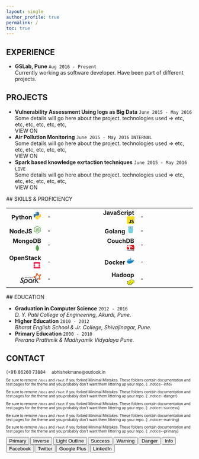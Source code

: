 ```yaml
---
layout: single
author_profile: true
permalink: /
toc: true
---
```


<!-- 
  <==========================> START  : Experience
-->
## EXPERIENCE <i class="fa fa-line-chart" aria-hidden="true"></i> 

<div class="cv_content">
  <ul>
    <li>
      <strong>GSLab, <i class="fa fa-map-marker" aria-hidden="true"></i> Pune</strong> <code class="highlighter-rouge">Aug 2016 - Present</code><br/>
      <span>
        Currently working as software developer. Have been part of different projects.
      </span>
    </li>
  </ul>
</div>

<!-- 
  <==========================> END    : Experience
-->
<!-- ----------------------------------------------------------------------------------------------------------- -->
<!-- 
  <==========================> START  : Projects
-->
## PROJECTS <i class="fa fa-lightbulb-o" aria-hidden="true"></i>
<div class="cv_content">
  <ul>
    <li>
      <strong>Vulnerability Assessment Using logs as Big Data</strong> <code class="highlighter-rouge">June 2015 - May 2016</code><br/>
      <span>
        Some details will go here about the project.
        technologies used => etc, etc, etc, etc, etc, etc, 
        <br/>
        <a class='btn btn--primary'>VIEW ON <i class="fa fa-github" aria-hidden="true"></i></a>
      </span>
    </li>
    <li>
      <strong>Air Pollution Monitoring</strong>
      <code class="highlighter-rouge">June 2015 - May 2016</code>
      <code class="highlighter-rouge rnd-label">INTERNAL</code>
      <br/>
      <span>
        Some details will go here about the project.
        technologies used => etc, etc, etc, etc, etc, etc, 
        <br/>
        <a class='btn btn--primary'>VIEW ON <i class="fa fa-github" aria-hidden="true"></i></a>
      </span>
    </li>
    <li>
      <strong>Spark based knowledge exrtaction techniques</strong>
      <code class="highlighter-rouge">June 2015 - May 2016</code>
      <code class="highlighter-rouge live-label">LIVE</code>
      <br/>
      <span>
        Some details will go here about the project.
        technologies used => etc, etc, etc, etc, etc, etc,
        <br/>
        <a class='btn btn--primary'>VIEW ON <i class="fa fa-github" aria-hidden="true"></i></a>
      </span>
    </li>
  </ul>
</div>
<!-- 
  <==========================> END    : Projects
-->
<!-- ----------------------------------------------------------------------------------------------------------- -->
<!-- 
  <==========================> START  : Programming Skills
-->
## SKILLS & PROFICIENCY <i class='fa fa-bar-chart' aria-hidden='true'></i>
<div class="cv_content">
  <table class="skills_table">
    <colgroup>
       <col span="1" style="width: 20%;">
       <col span="1" style="width: 30%;">
       <col span="1" style="width: 20%;">
       <col span="1" style="width: 30%;">
    </colgroup>
    <tbody>
      <tr>
        <td style="text-align: right;">
          <strong>Python</strong>
          <svg width="20px" height="20px" viewBox="0 0 256 255" version="1.1" xmlns="http://www.w3.org/2000/svg" xmlns:xlink="http://www.w3.org/1999/xlink" preserveAspectRatio="xMidYMid"> <defs> <linearGradient x1="12.9593594%" y1="12.0393928%" x2="79.6388325%" y2="78.2008538%" id="linearGradient-1"> <stop stop-color="#387EB8" offset="0%"></stop> <stop stop-color="#366994" offset="100%"></stop> </linearGradient> <linearGradient x1="19.127525%" y1="20.5791813%" x2="90.7415328%" y2="88.4290372%" id="linearGradient-2"> <stop stop-color="#FFE052" offset="0%"></stop> <stop stop-color="#FFC331" offset="100%"></stop> </linearGradient> </defs> <g> <path d="M126.915866,0.0722755491 C62.0835831,0.0722801733 66.1321288,28.1874648 66.1321288,28.1874648 L66.2044043,57.3145115 L128.072276,57.3145115 L128.072276,66.0598532 L41.6307171,66.0598532 C41.6307171,66.0598532 0.144551098,61.3549438 0.144551098,126.771315 C0.144546474,192.187673 36.3546019,189.867871 36.3546019,189.867871 L57.9649915,189.867871 L57.9649915,159.51214 C57.9649915,159.51214 56.8001363,123.302089 93.5968379,123.302089 L154.95878,123.302089 C154.95878,123.302089 189.434218,123.859386 189.434218,89.9830604 L189.434218,33.9695088 C189.434218,33.9695041 194.668541,0.0722755491 126.915866,0.0722755491 L126.915866,0.0722755491 L126.915866,0.0722755491 Z M92.8018069,19.6589497 C98.9572068,19.6589452 103.932242,24.6339846 103.932242,30.7893845 C103.932246,36.9447844 98.9572068,41.9198193 92.8018069,41.9198193 C86.646407,41.9198239 81.6713721,36.9447844 81.6713721,30.7893845 C81.6713674,24.6339846 86.646407,19.6589497 92.8018069,19.6589497 L92.8018069,19.6589497 L92.8018069,19.6589497 Z" fill="url(#linearGradient-1)"></path> <path d="M128.757101,254.126271 C193.589403,254.126271 189.540839,226.011081 189.540839,226.011081 L189.468564,196.884035 L127.600692,196.884035 L127.600692,188.138693 L214.042251,188.138693 C214.042251,188.138693 255.528417,192.843589 255.528417,127.427208 C255.52844,62.0108566 219.318366,64.3306589 219.318366,64.3306589 L197.707976,64.3306589 L197.707976,94.6863832 C197.707976,94.6863832 198.87285,130.896434 162.07613,130.896434 L100.714182,130.896434 C100.714182,130.896434 66.238745,130.339138 66.238745,164.215486 L66.238745,220.229038 C66.238745,220.229038 61.0044225,254.126271 128.757101,254.126271 L128.757101,254.126271 L128.757101,254.126271 Z M162.87116,234.539597 C156.715759,234.539597 151.740726,229.564564 151.740726,223.409162 C151.740726,217.253759 156.715759,212.278727 162.87116,212.278727 C169.026563,212.278727 174.001595,217.253759 174.001595,223.409162 C174.001618,229.564564 169.026563,234.539597 162.87116,234.539597 L162.87116,234.539597 L162.87116,234.539597 Z" fill="url(#linearGradient-2)"></path> </g></svg>
        </td>
        <td>
          <div>
            <div style="width: 80%;">-</div>
          </div>
        </td>
        <td style="text-align: right;">
          <strong>JavaScript</strong>
          <svg width="20px" height="20px" viewBox="0 0 256 256" version="1.1" xmlns="http://www.w3.org/2000/svg" xmlns:xlink="http://www.w3.org/1999/xlink" preserveAspectRatio="xMidYMid"> <g> <path d="M0,0 L256,0 L256,256 L0,256 L0,0 Z" fill="#F7DF1E"></path> <path d="M67.311746,213.932292 L86.902654,202.076241 C90.6821079,208.777346 94.1202286,214.447137 102.367086,214.447137 C110.272203,214.447137 115.256076,211.354819 115.256076,199.326883 L115.256076,117.528787 L139.313575,117.528787 L139.313575,199.666997 C139.313575,224.58433 124.707759,235.925943 103.3984,235.925943 C84.1532952,235.925943 72.9819429,225.958603 67.3113397,213.93026" fill="#000000"></path> <path d="M152.380952,211.354413 L171.969422,200.0128 C177.125994,208.433981 183.827911,214.619835 195.684368,214.619835 C205.652521,214.619835 212.009041,209.635962 212.009041,202.762159 C212.009041,194.513676 205.479416,191.592025 194.481168,186.78207 L188.468419,184.202565 C171.111213,176.81473 159.597308,167.53534 159.597308,147.944838 C159.597308,129.901308 173.344508,116.153295 194.825752,116.153295 C210.119924,116.153295 221.117765,121.48094 229.021663,135.400432 L210.29059,147.428775 C206.166146,140.040127 201.699556,137.119289 194.826159,137.119289 C187.78047,137.119289 183.312254,141.587098 183.312254,147.428775 C183.312254,154.646349 187.78047,157.568406 198.089956,162.036622 L204.103924,164.614095 C224.553448,173.378641 236.067352,182.313448 236.067352,202.418387 C236.067352,224.071924 219.055137,235.927975 196.200432,235.927975 C173.860978,235.927975 159.425829,225.274311 152.381359,211.354413" fill="#000000"></path> </g></svg>
        </td>
        <td>
          <div>
            <div style="width: 80%;">-</div>
          </div>
        </td>
      </tr>
      <tr>
        <td style="text-align: right;">
          <strong>NodeJS</strong>
          <svg width="20px" height="20px" viewBox="0 0 256 289" version="1.1" xmlns="http://www.w3.org/2000/svg" xmlns:xlink="http://www.w3.org/1999/xlink" preserveAspectRatio="xMidYMid"> <g> <path d="M127.999999,288.463771 C124.024844,288.463771 120.314699,287.403728 116.869564,285.548656 L81.6231884,264.612838 C76.32298,261.697724 78.9730854,260.637682 80.5631458,260.107661 C87.7184259,257.72257 89.0434775,257.192547 96.4637688,252.952381 C97.2587979,252.422361 98.3188405,252.687372 99.1138718,253.217392 L126.144927,269.383024 C127.20497,269.913045 128.530021,269.913045 129.325053,269.383024 L235.064182,208.165634 C236.124225,207.635611 236.654245,206.575571 236.654245,205.250519 L236.654245,83.0807467 C236.654245,81.7556929 236.124225,80.6956526 235.064182,80.1656324 L129.325053,19.2132506 C128.26501,18.6832305 126.939959,18.6832305 126.144927,19.2132506 L20.4057954,80.1656324 C19.3457551,80.6956526 18.8157349,82.0207041 18.8157349,83.0807467 L18.8157349,205.250519 C18.8157349,206.31056 19.3457551,207.635611 20.4057954,208.165634 L49.2919247,224.861286 C64.9275364,232.811595 74.7329196,223.536234 74.7329196,214.260871 L74.7329196,93.681159 C74.7329196,92.0910985 76.0579711,90.5010358 77.9130428,90.5010358 L91.4285716,90.5010358 C93.0186343,90.5010358 94.6086948,91.8260873 94.6086948,93.681159 L94.6086948,214.260871 C94.6086948,235.196689 83.2132512,247.387164 63.3374737,247.387164 C57.2422362,247.387164 52.4720502,247.387164 38.9565214,240.761906 L11.1304347,224.861286 C4.24016581,220.886129 5.68434189e-14,213.46584 5.68434189e-14,205.515528 L5.68434189e-14,83.3457557 C5.68434189e-14,75.3954465 4.24016581,67.9751552 11.1304347,64.0000006 L116.869564,2.78260752 C123.494824,-0.927535841 132.505176,-0.927535841 139.130436,2.78260752 L244.869565,64.0000006 C251.759834,67.9751552 256,75.3954465 256,83.3457557 L256,205.515528 C256,213.46584 251.759834,220.886129 244.869565,224.861286 L139.130436,286.078676 C135.685299,287.668739 131.710145,288.463771 127.999999,288.463771 L127.999999,288.463771 Z M160.596274,204.455488 C114.219461,204.455488 104.679089,183.254659 104.679089,165.233955 C104.679089,163.643893 106.004141,162.053832 107.859212,162.053832 L121.639752,162.053832 C123.229813,162.053832 124.554864,163.113872 124.554864,164.703935 C126.674947,178.749484 132.770187,185.639753 160.861283,185.639753 C183.122154,185.639753 192.662526,180.604556 192.662526,168.67909 C192.662526,161.788821 190.012423,156.753624 155.296065,153.308489 C126.409938,150.393375 108.389235,144.033126 108.389235,120.977226 C108.389235,99.5113875 126.409938,86.7908901 156.621119,86.7908901 C190.542443,86.7908901 207.238095,98.4513472 209.358178,123.89234 C209.358178,124.687371 209.093167,125.482403 208.563147,126.277434 C208.033127,126.807454 207.238095,127.337474 206.443064,127.337474 L192.662526,127.337474 C191.337475,127.337474 190.012423,126.277434 189.747412,124.952382 C186.567289,110.376813 178.351966,105.606625 156.621119,105.606625 C132.240165,105.606625 129.325053,114.086957 129.325053,120.447205 C129.325053,128.132506 132.770187,130.5176 165.631471,134.757766 C198.227744,138.997931 213.598344,145.093169 213.598344,167.884058 C213.333333,191.20497 194.252589,204.455488 160.596274,204.455488 L160.596274,204.455488 Z" fill="#539E43"></path> </g></svg>
        </td>
        <td>
          <div>
            <div style="width: 60%;">-</div>
          </div>
        </td>
        <td style="text-align: right;">
          <strong>Golang</strong>
          <svg version="1.1" id="レイヤー_1" width="20px" height="20px" xmlns="http://www.w3.org/2000/svg" xmlns:xlink="http://www.w3.org/1999/xlink" x="0px" y="0px" viewBox="0 0 401.98 559.472" enable-background="new 0 0 401.98 559.472" xml:space="preserve"><path fill-rule="evenodd" clip-rule="evenodd" fill="#F6D2A2" stroke="#000000" stroke-width="3" stroke-linecap="round" d="M10.634,300.493c0.764,15.751,16.499,8.463,23.626,3.539c6.765-4.675,8.743-0.789,9.337-10.015c0.389-6.064,1.088-12.128,0.744-18.216c-10.23-0.927-21.357,1.509-29.744,7.602C10.277,286.542,2.177,296.561,10.634,300.493"/><path fill-rule="evenodd" clip-rule="evenodd" fill="#C6B198" stroke="#000000" stroke-width="3" stroke-linecap="round" d="M10.634,300.493c2.29-0.852,4.717-1.457,6.271-3.528"/><path fill-rule="evenodd" clip-rule="evenodd" fill="#6AD7E5" stroke="#000000" stroke-width="3" stroke-linecap="round" d="M46.997,112.853C-13.3,95.897,31.536,19.189,79.956,50.74L46.997,112.853z"/><path fill-rule="evenodd" clip-rule="evenodd" fill="#6AD7E5" stroke="#000000" stroke-width="3" stroke-linecap="round" d="M314.895,44.984c47.727-33.523,90.856,42.111,35.388,61.141L314.895,44.984z"/><path fill-rule="evenodd" clip-rule="evenodd" fill="#F6D2A2" stroke="#000000" stroke-width="3" stroke-linecap="round" d="M325.161,494.343c12.123,7.501,34.282,30.182,16.096,41.18c-17.474,15.999-27.254-17.561-42.591-22.211C305.271,504.342,313.643,496.163,325.161,494.343z"/><path fill-rule="evenodd" clip-rule="evenodd" fill="none" stroke="#000000" stroke-width="3" stroke-linecap="round" d="M341.257,535.522c-2.696-5.361-3.601-11.618-8.102-15.939"/><path fill-rule="evenodd" clip-rule="evenodd" fill="#F6D2A2" stroke="#000000" stroke-width="3" stroke-linecap="round" d="M108.579,519.975c-14.229,2.202-22.238,15.039-34.1,21.558c-11.178,6.665-15.454-2.134-16.461-3.92c-1.752-0.799-1.605,0.744-4.309-1.979c-10.362-16.354,10.797-28.308,21.815-36.432C90.87,496.1,100.487,509.404,108.579,519.975z"/><path fill-rule="evenodd" clip-rule="evenodd" fill="none" stroke="#000000" stroke-width="3" stroke-linecap="round" d="M58.019,537.612c0.542-6.233,5.484-10.407,7.838-15.677"/><path fill-rule="evenodd" clip-rule="evenodd" d="M49.513,91.667c-7.955-4.208-13.791-9.923-8.925-19.124c4.505-8.518,12.874-7.593,20.83-3.385L49.513,91.667z"/><path fill-rule="evenodd" clip-rule="evenodd" d="M337.716,83.667c7.955-4.208,13.791-9.923,8.925-19.124c-4.505-8.518-12.874-7.593-20.83-3.385L337.716,83.667z"/><path fill-rule="evenodd" clip-rule="evenodd" fill="#F6D2A2" stroke="#000000" stroke-width="3" stroke-linecap="round" d="M392.475,298.493c-0.764,15.751-16.499,8.463-23.626,3.539c-6.765-4.675-8.743-0.789-9.337-10.015c-0.389-6.064-1.088-12.128-0.744-18.216c10.23-0.927,21.357,1.509,29.744,7.602C392.831,284.542,400.932,294.561,392.475,298.493"/><path fill-rule="evenodd" clip-rule="evenodd" fill="#C6B198" stroke="#000000" stroke-width="3" stroke-linecap="round" d="M392.475,298.493c-2.29-0.852-4.717-1.457-6.271-3.528"/><g><path fill-rule="evenodd" clip-rule="evenodd" fill="#6AD7E5" stroke="#000000" stroke-width="3" stroke-linecap="round" d="M195.512,13.124c60.365,0,116.953,8.633,146.452,66.629c26.478,65.006,17.062,135.104,21.1,203.806c3.468,58.992,11.157,127.145-16.21,181.812c-28.79,57.514-100.73,71.982-160,69.863c-46.555-1.666-102.794-16.854-129.069-59.389c-30.826-49.9-16.232-124.098-13.993-179.622c2.652-65.771-17.815-131.742,3.792-196.101C69.999,33.359,130.451,18.271,195.512,13.124"/></g><path fill-rule="evenodd" clip-rule="evenodd" fill="#FFFFFF" stroke="#000000" stroke-width="2.9081" stroke-linecap="round" d="M206.169,94.16c10.838,63.003,113.822,46.345,99.03-17.197C291.935,19.983,202.567,35.755,206.169,94.16"/><path fill-rule="evenodd" clip-rule="evenodd" fill="#FFFFFF" stroke="#000000" stroke-width="2.8214" stroke-linecap="round" d="M83.103,104.35c14.047,54.85,101.864,40.807,98.554-14.213C177.691,24.242,69.673,36.957,83.103,104.35"/><path fill-rule="evenodd" clip-rule="evenodd" fill="#FFFFFF" stroke="#000000" stroke-width="3" stroke-linecap="round" d="M218.594,169.762c0.046,8.191,1.861,17.387,0.312,26.101c-2.091,3.952-6.193,4.37-9.729,5.967c-4.89-0.767-9.002-3.978-10.963-8.552c-1.255-9.946,0.468-19.576,0.785-29.526L218.594,169.762z"/><g><ellipse fill-rule="evenodd" clip-rule="evenodd" cx="107.324" cy="95.404" rx="14.829" ry="16.062"/><ellipse fill-rule="evenodd" clip-rule="evenodd" fill="#FFFFFF" cx="114.069" cy="99.029" rx="3.496" ry="4.082"/></g><g><ellipse fill-rule="evenodd" clip-rule="evenodd" cx="231.571" cy="91.404" rx="14.582" ry="16.062"/><ellipse fill-rule="evenodd" clip-rule="evenodd" fill="#FFFFFF" cx="238.204" cy="95.029" rx="3.438" ry="4.082"/></g><path fill-rule="evenodd" clip-rule="evenodd" fill="#FFFFFF" stroke="#000000" stroke-width="3" stroke-linecap="round" d="M176.217,168.87c-6.47,15.68,3.608,47.035,21.163,23.908c-1.255-9.946,0.468-19.576,0.785-29.526L176.217,168.87z"/><g><path fill-rule="evenodd" clip-rule="evenodd" fill="#F6D2A2" stroke="#231F20" stroke-width="3" stroke-linecap="round" d="M178.431,138.673c-12.059,1.028-21.916,15.366-15.646,26.709c8.303,15.024,26.836-1.329,38.379,0.203c13.285,0.272,24.17,14.047,34.84,2.49c11.867-12.854-5.109-25.373-18.377-30.97L178.431,138.673z"/><path fill-rule="evenodd" clip-rule="evenodd" d="M176.913,138.045c-0.893-20.891,38.938-23.503,43.642-6.016C225.247,149.475,178.874,153.527,176.913,138.045C175.348,125.682,176.913,138.045,176.913,138.045z"/></g></svg>
        </td>
        <td>
          <div>
            <div style="width: 30%;">-</div>
          </div>
        </td>
      </tr>
      <tr>
        <td style="text-align: right;">
          <strong>MongoDB</strong>
          <svg xmlns="http://www.w3.org/2000/svg" height="20px" width="20px" xmlns:xlink="http://www.w3.org/1999/xlink" version="1.1" x="0px" y="0px" viewBox="0 0 250 250" enable-background="new 0 0 250 250" xml:space="preserve"><g id="mongodb-leaf"><path id="mongodb-leaf-stem" fill="#A6A385" d="m132.118576,245.311905l-6.359024,-2.172424c0,0 0.776367,-32.416153 -10.856194,-34.742371c-7.755051,-8.99585 1.240746,-381.551559 29.158333,-1.240768c0,0 -9.615448,4.807755 -11.322021,13.02858c-1.861847,8.065567 -0.621094,25.126984 -0.621094,25.126984l0,0l0,0z"/><path id="mongodb-leaf-right" fill="#499D4A" d="m133.219955,217.975906c0,0 62.153046,-34.939911 43.96405,-116.754906c-12.562012,-55.3708 -42.188004,-73.5177 -45.444,-80.497801c-3.567001,-4.963 -6.980003,-13.64824 -6.980003,-13.64824l2.326996,154.015036c0,0.156006 -6.245499,51.043503 6.008507,56.782501"/><path id="mongodb-leaf-left" fill="#58AA50" d="m122.50312,215.996826c0,0 -52.269646,-35.674057 -49.167053,-98.489357c2.945869,-62.816769 39.86071,-93.681702 46.994659,-99.265772c4.6539,-4.962999 4.809174,-6.824864 5.119713,-11.787839c3.256439,6.980127 2.63678,104.384009 3.101166,115.86132c1.396027,44.204063 -2.481499,85.306969 -6.048485,93.681648l0,0l0,0z"/></g></svg>
        </td>
        <td>
          <div>
            <div style="width: 60%;">-</div>
          </div>
        </td>
        <td style="text-align: right;">
          <strong>CouchDB</strong>
          <svg version="1.1" id="Ebene_1" width="20px" height="20px" xmlns="http://www.w3.org/2000/svg" xmlns:xlink="http://www.w3.org/1999/xlink" x="0px" y="0px" viewBox="0 0 220 200" enable-background="new 0 0 220 200" xml:space="preserve"><polygon fill="#FF0000" points="201.51,48.685 201.51,10.92 20.542,10.92 20.542,48.685 6.383,48.685 6.383,126.065 215.396,126.065 215.396,48.685 "/><path fill="#EB1019" d="M2.605,127.709V44.906h14.16V7.142h188.522v37.764h13.885v82.803H2.605L2.605,127.709z M8.51,124.736l203.994,0.179l-0.884-72.453h-13.89V14.696H24.317v37.766h-14.16l-1.381,69.877L8.51,124.736z"/><polygon fill="#FFFFFF" points="29.972,6.829 29.972,23.848 36.422,32.574 55.382,26.136 55.305,0.438 "/><polygon fill="#BD101D" stroke="#BD101D" points="33.899,93.641 76.686,103.309 187.977,92.94 188.003,126.69 33.813,126.69 "/><polygon fill="#BD101D" stroke="#BD101D" points="161.239,69.688 149.609,64.863 125.424,48.352 96.529,57.145 33.871,52.401 33.871,74.63 73.602,86.029 187.13,75.945 187.13,52.758 "/><polygon fill="#FFFFFF" points="16.749,37.652 9.587,45.228 9.587,65.542 19.699,69.846 19.699,58.113 24.002,61.485 24.002,53.469 33.871,53.467 52.137,80.971 58.873,82.808 68.02,120.713 72.766,122.681 76.123,136.549 102.592,136.549 89.863,83.941 125.821,60.593 145.377,77.117 150.128,75.256 151.931,80.169 187.13,77.01 184.075,69.212 164.271,64.369 128.412,35.152 89.34,49.973 77.334,34.173 95.421,15.785 112.66,15.785 119.461,21.515 119.461,15.785 133.01,15.785 129.737,8.181 90.051,1.897 53.414,25.361 "/><g><path d="M34.008,171.487c-1.599,0.827-5.126,1.709-9.59,1.709c-11.794,0-18.959-7.44-18.959-18.739c0-12.235,8.487-19.621,19.841-19.621c4.464,0,7.661,0.938,9.039,1.653l-1.488,5.401c-1.764-0.771-4.188-1.433-7.275-1.433c-7.551,0-13.007,4.74-13.007,13.668c0,8.157,4.795,13.394,12.952,13.394c2.756,0,5.622-0.552,7.385-1.378L34.008,171.487z"/><path d="M63.271,158.922c0,9.865-6.944,14.274-13.779,14.274c-7.606,0-13.448-5.236-13.448-13.834c0-8.818,5.787-14.22,13.889-14.22C57.924,145.143,63.271,150.765,63.271,158.922z M43.043,159.197c0,5.181,2.535,9.094,6.669,9.094c3.858,0,6.559-3.803,6.559-9.204c0-4.188-1.874-8.983-6.503-8.983C44.972,150.104,43.043,154.732,43.043,159.197z"/><path d="M91.942,164.543c0,3.197,0.11,5.842,0.221,8.047H86.21l-0.331-4.078h-0.11c-1.157,1.929-3.803,4.685-8.598,4.685c-4.905,0-9.37-2.921-9.37-11.685v-15.763h6.779v14.605c0,4.464,1.433,7.33,5.015,7.33c2.701,0,4.464-1.929,5.181-3.638c0.221-0.606,0.386-1.322,0.386-2.094v-16.204h6.779V164.543z"/><path d="M118.002,171.763c-1.434,0.662-4.244,1.434-7.606,1.434c-8.377,0-13.833-5.401-13.833-13.724c0-8.047,5.511-14.33,14.936-14.33c2.48,0,5.016,0.551,6.559,1.268l-1.212,5.07c-1.103-0.496-2.7-1.047-5.126-1.047c-5.181,0-8.267,3.803-8.212,8.708c0,5.512,3.583,8.653,8.212,8.653c2.37,0,4.023-0.496,5.346-1.047L118.002,171.763z"/><path d="M121.904,133.458h6.834v15.983h0.111c0.826-1.268,1.983-2.37,3.361-3.086c1.322-0.771,2.922-1.213,4.63-1.213c4.574,0,9.37,3.031,9.37,11.629v15.818h-6.779v-15.046c0-3.913-1.434-6.835-5.182-6.835c-2.645,0-4.52,1.764-5.235,3.803c-0.221,0.552-0.276,1.269-0.276,2.04v16.038h-6.834V133.458z"/><path d="M152.742,135.938c2.977-0.496,6.779-0.771,10.803-0.771c6.944,0,11.739,1.433,15.156,4.299c3.583,2.921,5.787,7.33,5.787,13.669c0,6.613-2.26,11.573-5.787,14.771c-3.692,3.362-9.59,5.07-16.81,5.07c-3.969,0-6.944-0.221-9.149-0.496V135.938z M159.521,167.409c0.937,0.165,2.37,0.165,3.748,0.165c8.818,0.056,14.054-4.795,14.054-14.22c0.056-8.212-4.685-12.896-13.172-12.896c-2.149,0-3.693,0.165-4.63,0.386V167.409z"/><path d="M189.605,135.938c2.149-0.44,6.062-0.771,9.865-0.771c5.016,0,8.103,0.606,10.638,2.37c2.314,1.378,3.857,3.803,3.857,6.944c0,3.417-2.149,6.559-6.173,8.047v0.11c3.914,0.992,7.496,4.078,7.496,9.204c0,3.307-1.433,5.897-3.582,7.661c-2.646,2.314-7,3.472-13.779,3.472c-3.748,0-6.613-0.275-8.322-0.496V135.938z M196.329,150.599h3.473c4.685,0,7.33-2.204,7.33-5.346c0-3.473-2.646-5.07-6.944-5.07c-1.984,0-3.142,0.11-3.858,0.275V150.599z M196.329,167.685c0.882,0.165,2.04,0.165,3.583,0.165c4.354,0,8.212-1.653,8.212-6.228c0-4.299-3.748-6.062-8.433-6.062h-3.362V167.685z"/></g><g><path fill="#FF0000" d="M152.609,183.135c0-1.57-0.027-2.921-0.11-4.161h2.122l0.083,2.618h0.109c0.606-1.791,2.067-2.921,3.693-2.921c0.275,0,0.468,0.027,0.688,0.082v2.288c-0.248-0.056-0.496-0.083-0.826-0.083c-1.709,0-2.922,1.295-3.252,3.114c-0.056,0.33-0.11,0.716-0.11,1.13v7.109h-2.397V183.135z"/><path fill="#FF0000" d="M165.289,186.084c0.055,3.279,2.149,4.629,4.574,4.629c1.736,0,2.783-0.303,3.692-0.688l0.414,1.736c-0.854,0.386-2.315,0.854-4.438,0.854c-4.105,0-6.559-2.728-6.559-6.751s2.37-7.192,6.256-7.192c4.354,0,5.512,3.83,5.512,6.283c0,0.496-0.056,0.882-0.083,1.13H165.289z M172.398,184.348c0.027-1.543-0.634-3.941-3.362-3.941c-2.452,0-3.527,2.26-3.72,3.941H172.398z"/><path fill="#FF0000" d="M180.262,172.746h2.425v19.565h-2.425V172.746z"/><path fill="#FF0000" d="M198.469,189.115c0,1.157,0.056,2.287,0.221,3.196h-2.204l-0.193-1.681h-0.083c-0.744,1.047-2.177,1.983-4.078,1.983c-2.7,0-4.078-1.901-4.078-3.83c0-3.225,2.865-4.988,8.019-4.96v-0.276c0-1.102-0.303-3.086-3.031-3.086c-1.24,0-2.535,0.386-3.472,0.992l-0.552-1.599c1.103-0.717,2.701-1.185,4.382-1.185c4.078,0,5.07,2.783,5.07,5.456V189.115z M196.127,185.505c-2.646-0.055-5.649,0.413-5.649,3.004c0,1.57,1.047,2.314,2.287,2.314c1.736,0,2.839-1.103,3.225-2.232c0.082-0.247,0.138-0.523,0.138-0.771V185.505z"/><path fill="#FF0000" d="M206.228,178.974l1.901,2.866c0.496,0.744,0.909,1.433,1.351,2.177h0.082c0.441-0.799,0.882-1.488,1.323-2.204l1.874-2.839h2.618l-4.548,6.448l4.686,6.89h-2.756l-1.957-3.004c-0.523-0.771-0.964-1.516-1.433-2.314h-0.056c-0.44,0.826-0.909,1.516-1.405,2.314l-1.929,3.004h-2.673l4.739-6.807l-4.519-6.531H206.228z"/></g></svg>
        </td>
        <td>
          <div>
            <div style="width: 50%;">-</div>
          </div>
        </td>
      </tr>
      <tr>
        <td style="text-align: right;">
          <strong>OpenStack</strong>
          <svg id="Layer_1" data-name="Layer 1" width="20px" height="20px" xmlns="http://www.w3.org/2000/svg" viewBox="0 0 209.67 180.35"><defs><style>.cls-1{opacity:0.98;}.cls-2{fill:#ed1944;}</style></defs><title>OpenStack_Logo_Mark</title><g class="cls-1"><path class="cls-2" d="M461.82,215.24h-150a17.17,17.17,0,0,0-17.12,17.12v40.35h41.61v-6.59a9.26,9.26,0,0,1,9.26-9.26h82.53a9.26,9.26,0,0,1,9.26,9.26v6.59H479V232.36A17.18,17.18,0,0,0,461.82,215.24Z" transform="translate(-294.67 -215.24)"/><path class="cls-2" d="M437.33,344.72a9.27,9.27,0,0,1-9.26,9.26H345.54a9.27,9.27,0,0,1-9.26-9.26v-6.59H294.67v40.34a17.17,17.17,0,0,0,17.12,17.13h150A17.18,17.18,0,0,0,479,378.47V338.13H437.33Z" transform="translate(-294.67 -215.24)"/><rect class="cls-2" y="69.37" width="41.62" height="41.62"/><rect class="cls-2" x="142.66" y="69.37" width="41.62" height="41.62"/></g><path class="cls-2" d="M504.33,386.39a9.2,9.2,0,1,0-9.2,9.21A9.21,9.21,0,0,0,504.33,386.39Zm-9.2,6.94a6.94,6.94,0,1,1,6.94-6.94A6.94,6.94,0,0,1,495.13,393.33Z" transform="translate(-294.67 -215.24)"/><path class="cls-2" d="M498.58,384.72v-.05a2.88,2.88,0,0,0-.76-2.09,3.38,3.38,0,0,0-2.45-.86H492v9h1.86v-3H495l1.66,3h2.14l-1.92-3.35A2.72,2.72,0,0,0,498.58,384.72Zm-1.88.06a1.3,1.3,0,0,1-1.47,1.35h-1.38v-2.72h1.34c1,0,1.51.45,1.51,1.35Z" transform="translate(-294.67 -215.24)"/></svg>
        </td>
        <td>
          <div>
            <div style="width: 60%;">-</div>
          </div>
        </td>
        <td style="text-align: right;">
          <strong>Docker</strong>
          <svg enable-background="new 0 0 24 24" width="20px" height="20px" id="Layer_1" version="1.1" viewBox="0 0 24 24" xml:space="preserve" xmlns="http://www.w3.org/2000/svg" xmlns:xlink="http://www.w3.org/1999/xlink"><g><rect fill="#0175BC" height="2.5" id="XMLID_1489_" width="2.5" x="11" y="3"/><rect fill="#010101" height="0.25" opacity="0.1" width="2.5" x="11" y="5.25"/><rect fill="#FFFFFF" height="0.25" opacity="0.2" width="2.5" x="11" y="3"/><rect fill="#0175BC" height="2.5" id="XMLID_1314_" width="2.5" x="11" y="6"/><rect fill="#010101" height="0.25" opacity="0.1" width="2.5" x="11" y="8.25"/><rect fill="#FFFFFF" height="0.25" opacity="0.2" width="2.5" x="11" y="6"/><rect fill="#0175BC" height="2.5" id="XMLID_1315_" width="2.5" x="11" y="9"/><rect fill="#010101" height="0.25" opacity="0.1" width="2.5" x="11" y="11.25"/><rect fill="#FFFFFF" height="0.25" opacity="0.2" width="2.5" x="11" y="9"/><rect fill="#0175BC" height="2.5" id="XMLID_1307_" width="2.5" x="8" y="6"/><rect fill="#010101" height="0.25" opacity="0.1" width="2.5" x="8" y="8.25"/><rect fill="#FFFFFF" height="0.25" opacity="0.2" width="2.5" x="8" y="6"/><rect fill="#0175BC" height="2.5" id="XMLID_1306_" width="2.5" x="8" y="9"/><rect fill="#010101" height="0.25" opacity="0.1" width="2.5" x="8" y="11.25"/><rect fill="#FFFFFF" height="0.25" opacity="0.2" width="2.5" x="8" y="9"/><rect fill="#0175BC" height="2.5" id="XMLID_1317_" width="2.5" x="5" y="6"/><rect fill="#010101" height="0.25" opacity="0.1" width="2.5" x="5" y="8.25"/><rect fill="#FFFFFF" height="0.25" opacity="0.2" width="2.5" x="5" y="6"/><rect fill="#0175BC" height="2.5" id="XMLID_1316_" width="2.5" x="5" y="9"/><rect fill="#010101" height="0.25" opacity="0.1" width="2.5" x="5" y="11.25"/><rect fill="#FFFFFF" height="0.25" opacity="0.2" width="2.5" x="5" y="9"/><rect fill="#0175BC" height="2.5" id="XMLID_1318_" width="2.5" x="2" y="9"/><rect fill="#010101" height="0.25" opacity="0.1" width="2.5" x="2" y="11.25"/><rect fill="#FFFFFF" height="0.25" opacity="0.2" width="2.5" x="2" y="9"/><rect fill="#0175BC" height="2.5" id="XMLID_1305_" width="2.5" x="14" y="9"/><rect fill="#010101" height="0.25" opacity="0.1" width="2.5" x="14" y="11.25"/><rect fill="#FFFFFF" height="0.25" opacity="0.2" width="2.5" x="14" y="9"/><path d="M23.5947266,11.223134c-0.0693359-0.0449219-1.4980469-0.9472656-2.8486328-0.7324219 c-0.3271484-1.3691406-1.5830078-2.2216797-1.6445313-2.2626953l-0.3476563-0.2314453c0,0-0.2175694,0.2255478-0.2900391,0.3007813 c-0.026474,0.027482-0.0946941,0.1059952-0.1760216,0.2478724c-0.2248478,0.3922462-0.5498848,1.268816-0.3698769,2.8903217 c0.0175781,0.1523438-0.0283203,0.3027344-0.1259766,0.4111328C17.7041016,11.9453125,17.5820313,12,17.4482422,12H0v0.5 C0,20.171875,5.5947266,21,8,21c6.1933594,0,10.4980469-3.7617188,12.3769531-7.0771484 c2.4755859-0.3945313,3.3330078-1.9497175,3.3779297-2.0239363L24,11.4838762L23.5947266,11.223134z" fill="#0175BC"/><path d="M17.4482422,12H0v0.25h17.4482422c0.1337891,0,0.2558594-0.0546875,0.34375-0.1533203 c0.0976563-0.1083984,0.1435547-0.2587891,0.1259766-0.4111328c-0.0057373-0.0515747-0.0048218-0.0927734-0.0095215-0.1428833 c-0.0093384,0.1130981-0.0423584,0.2217407-0.1164551,0.3040161C17.7041016,11.9453125,17.5820313,12,17.4482422,12z" fill="#FFFFFF" opacity="0.2"/><path d="M23.5947266,11.2231445c-0.0693359-0.0449219-1.4980469-0.9472656-2.8486328-0.7324219 c-0.3271484-1.3691406-1.5830078-2.2216797-1.6445313-2.2626953L18.7539063,7.996582c0,0-0.2175713,0.2255449-0.2900391,0.3007813 c-0.0198631,0.0206213-0.0630627,0.0702648-0.1175747,0.1540194c-0.1881866,0.2891331-0.5111847,0.9847698-0.4742222,2.296176 c0.0114746-1.5025024,0.5079956-2.1130981,0.5917969-2.2001953l0.2900391-0.3007813l0.3476563,0.2314453 c0.0615234,0.0410156,1.3173828,0.8935547,1.6445313,2.2626953C22.0966797,10.5258789,24,11.4838867,24,11.4838867 L23.5947266,11.2231445z" fill="#FFFFFF" opacity="0.2"/><path d="M23.7548828,11.6489258c-0.0449219,0.0742188-0.9023438,1.6293945-3.3779297,2.0239258 C18.4980469,16.9882813,14.1933594,20.75,8,20.75c-2.4052734,0-8-0.828125-8-8.5v0.25C0,20.171875,5.5947266,21,8,21 c6.1933594,0,10.4980469-3.7617188,12.3769531-7.0771484c2.4755859-0.3945313,3.3330078-1.949707,3.3779297-2.0239258 L24,11.4838867l-0.1069946-0.0688477L23.7548828,11.6489258z" fill="#010101" opacity="0.1"/><linearGradient gradientUnits="userSpaceOnUse" id="SVGID_1_" x1="1.7255629" x2="21.2413311" y1="8.2995186" y2="17.3998699"><stop offset="0" style="stop-color:#FFFFFF;stop-opacity:0.2"/><stop offset="1" style="stop-color:#FFFFFF;stop-opacity:0"/></linearGradient><path d="M13.5,6H11v2.5h2.5V6z M13.5,9H11v2.5h2.5V9z M16.5,9H14v2.5h2.5V9z M13.5,3H11v2.5h2.5V3z M10.5,6 H8v2.5h2.5V6z M4.5,9H2v2.5h2.5V9z M23.5947266,11.2231445c-0.0693359-0.0449219-1.4980469-0.9472656-2.8486328-0.7324219 c-0.3271484-1.3691406-1.5830078-2.2216797-1.6445313-2.2626953L18.7539063,7.996582c0,0-0.2175903,0.2255249-0.2900391,0.3007813 c-0.0264893,0.0274658-0.0946655,0.105957-0.1760254,0.2478638c-0.2248535,0.3922119-0.5498657,1.2687988-0.369873,2.8903198 c0.0175781,0.1523438-0.0283203,0.3027344-0.1259766,0.4111328C17.7041016,11.9453125,17.5820313,12,17.4482422,12H0v0.5 C0,20.171875,5.5947266,21,8,21c6.1933594,0,10.4980469-3.7617188,12.3769531-7.0771484 c2.4755859-0.3945313,3.3330078-1.949707,3.3779297-2.0239258L24,11.4838867L23.5947266,11.2231445z M10.5,9H8v2.5h2.5V9z M7.5,6H5 v2.5h2.5V6z M7.5,9H5v2.5h2.5V9z" fill="url(#SVGID_1_)"/></g><g/><g/><g/><g/><g/><g/><g/><g/><g/><g/><g/><g/><g/><g/><g/></svg>
        </td>
        <td>
          <div>
            <div style="width: 80%;">-</div>
          </div>
        </td>
      </tr>
      <tr>
        <td style="text-align: right;">
          <svg xmlns:dc="http://purl.org/dc/elements/1.1/" height="30px" xmlns:cc="http://creativecommons.org/ns#" xmlns:rdf="http://www.w3.org/1999/02/22-rdf-syntax-ns#" xmlns:svg="http://www.w3.org/2000/svg" xmlns="http://www.w3.org/2000/svg" xmlns:sodipodi="http://sodipodi.sourceforge.net/DTD/sodipodi-0.dtd" xmlns:inkscape="http://www.inkscape.org/namespaces/inkscape" viewBox="0 0 292.19464 151.96706" xml:space="preserve" version="1.1" id="svg4155" sodipodi:docname="spark-logo-trademark.svg" inkscape:version="0.92.1 r15371"><sodipodi:namedview pagecolor="#ffffff" bordercolor="#666666" borderopacity="1" objecttolerance="10" gridtolerance="10" guidetolerance="10" inkscape:pageopacity="0" inkscape:pageshadow="2" inkscape:window-width="1920" inkscape:window-height="1200" id="namedview20" showgrid="false" fit-margin-top="0" fit-margin-left="0" fit-margin-right="0" fit-margin-bottom="0" inkscape:zoom="0.82192666" inkscape:cx="-59.007698" inkscape:cy="2.3760974" inkscape:window-x="0" inkscape:window-y="0" inkscape:window-maximized="0" inkscape:current-layer="svg4155" /><metadata id="metadata4161"><rdf:RDF><cc:Work rdf:about=""><dc:format>image/svg+xml</dc:format><dc:type rdf:resource="http://purl.org/dc/dcmitype/StillImage" /><dc:title></dc:title></cc:Work></rdf:RDF></metadata><defs id="defs4159" /><g transform="matrix(0.94108972,0,0,-0.94108972,0,151.96703)" id="g4163"><g transform="scale(0.1)" id="g4165"><path id="path4167" style="fill:#e25a1c;fill-opacity:1;fill-rule:evenodd;stroke:none" d="m 2840.22,800.078 c -2.68,5.723 -3.89,8.61 -5.35,11.379 -38.9,73.957 -77.71,147.969 -116.96,221.743 -3.96,7.41 -3.47,11.82 1.95,18.15 61.87,72.28 123.42,144.85 185.04,217.35 2.16,2.54 4.11,5.26 4.94,9.78 -18.02,-4.71 -36.04,-9.36 -54.04,-14.13 -74.76,-19.81 -149.54,-39.56 -224.23,-59.64 -6.97,-1.87 -10.13,0.17 -13.59,5.94 -42.45,70.91 -85.14,141.67 -127.78,212.46 -2.21,3.68 -4.58,7.25 -9.27,10.34 -3.43,-18.89 -6.92,-37.77 -10.28,-56.67 -11.88,-66.72 -23.72,-133.46 -35.56,-200.19 -1.29,-7.2 -3.07,-14.37 -3.68,-21.63 -0.6,-6.89 -4.13,-9.43 -10.36,-11.39 -88.11,-27.66 -176.13,-55.59 -264.15,-83.49 -3.87,-1.22 -7.64,-2.8 -11.79,-6.57 72.01,-28.62 144.02,-57.237 217.14,-86.295 -2.66,-2.113 -4.39,-3.738 -6.34,-5.008 -45.02,-29.129 -90.11,-58.141 -135.02,-87.422 -5.37,-3.5 -9.64,-3.996 -15.68,-1.277 -53.77,24.215 -107.75,47.972 -161.6,72.023 -24.18,10.797 -45.93,25.141 -62.87,45.856 -38.29,46.843 -30.73,100.133 20.29,132.683 16.7,10.65 35.65,18.64 54.56,24.81 86.29,28.11 172.91,55.22 259.49,82.42 7.25,2.27 10.62,5.52 11.97,13.38 11.53,66.79 23.5,133.51 35.53,200.2 6.44,35.66 9.86,72.24 27.22,104.92 6.66,12.56 14.65,24.87 24.15,35.4 34.36,38.14 82.33,39.62 118.67,3.28 12.26,-12.26 22.81,-26.73 31.92,-41.57 40.04,-65.27 79.42,-130.96 118.59,-196.76 4.63,-7.78 8.81,-9.35 17.38,-7.05 96.54,25.88 193.18,51.36 289.82,76.89 19.93,5.26 40.09,7.2 60.55,3.37 44.54,-8.34 64.01,-42.25 48.94,-85.27 -6.86,-19.61 -18.69,-36.16 -32,-51.8 -67.43,-79.3 -134.75,-158.69 -202.41,-237.79 -5.53,-6.46 -5.65,-11.14 -1.82,-18.36 40.36,-76.077 80.37,-152.339 120.53,-228.527 9.61,-18.242 16.94,-37.16 17.16,-58.101 0.48,-47.629 -34.35,-86.606 -81.68,-93.543 -26.51,-3.895 -51.14,1.769 -75.98,9.441 -60.53,18.711 -121.17,37.11 -181.84,55.356 -5.62,1.683 -7.77,3.882 -8.76,9.941 -6.98,42.695 -14.59,85.297 -21.95,127.934 -0.21,1.172 0.14,2.437 0.32,5.047 69.07,-19.055 137.54,-37.942 208.83,-57.61" inkscape:connector-curvature="0" /><path id="path4169" style="fill:#3c3a3e;fill-opacity:1;fill-rule:evenodd;stroke:none" d="m 2722.2,178.23 c -54.59,0.098 -109.18,0.348 -163.78,0.129 -7.2,-0.019 -11.29,2.082 -15.31,8.211 -64.63,98.442 -129.55,196.692 -194.42,294.981 -2.07,3.129 -4.27,6.148 -7.94,11.41 -13.97,-106.16 -27.62,-209.949 -41.3,-314 -47.77,0 -94.59,0 -142.96,0 1.67,13.93 3.14,27.391 4.9,40.801 13.96,106.59 27.97,213.179 41.98,319.758 13.38,101.839 26.72,203.679 40.3,305.5 0.4,3.039 2.42,6.875 4.9,8.488 49.19,32.074 98.55,63.871 147.91,95.691 0.72,0.469 1.72,0.524 4.27,1.246 -14.93,-113.871 -29.75,-226.851 -44.57,-339.836 0.59,-0.398 1.17,-0.8 1.76,-1.211 77.44,85.844 154.89,171.688 234,259.372 2.29,-13.2 4.27,-24.497 6.21,-35.801 5.55,-32.367 10.87,-64.781 16.81,-97.082 1.2,-6.508 -0.53,-10.559 -4.87,-15.086 -50.08,-52.41 -99.97,-105 -149.9,-157.539 -2.18,-2.293 -4.27,-4.672 -6.75,-7.391 1.59,-2.551 2.95,-5 4.56,-7.269 86.13,-120.891 172.26,-241.762 258.46,-362.602 1.56,-2.191 3.81,-3.91 5.74,-5.852 0,-0.636 0,-1.277 0,-1.918" inkscape:connector-curvature="0" /><path id="path4171" style="fill:#3c3a3e;fill-opacity:1;fill-rule:evenodd;stroke:none" d="m 1027.64,492.488 c -2.18,11.141 -3.74,27.5 -8.69,42.782 -23.938,73.871 -99.735,114.378 -178.188,96.117 -86.063,-20.028 -147.567,-87.688 -156.465,-175.508 -6.586,-64.957 28.394,-127.539 93.433,-151.027 52.399,-18.93 102.848,-11.012 149.688,17.078 62.086,37.25 95.762,92.55 100.222,170.558 z M 649.703,217.922 C 645.457,186.141 641.406,156.191 637.465,126.219 632.23,86.3789 627.008,46.5313 621.992,6.67188 621.406,2.01953 619.996,-0.03125 615,0 575.73,0.160156 536.461,0.121094 497.195,0.179688 c -0.894,0 -1.789,0.492187 -3.918,1.089842 2.375,18.80857 4.684,37.67187 7.153,56.51957 8.664,66.0819 17.308,132.1719 26.101,198.2419 10.055,75.547 18.02,151.457 30.895,226.52 22.804,132.914 135.562,247.457 267.879,275.976 76.711,16.547 150.125,8.891 217.095,-34.273 66.79,-43.047 105.1,-105.516 113.83,-184.094 12.35,-111.101 -28.54,-203.332 -107.46,-279.629 -51.793,-50.09 -113.805,-81.922 -185.332,-92.679 -73.684,-11.114 -142.946,1.179 -205.102,44.617 -2.285,1.59 -4.723,2.98 -8.633,5.453" inkscape:connector-curvature="0" /><path id="path4173" style="fill:#3c3a3e;fill-opacity:1;fill-rule:evenodd;stroke:none" d="m 585.711,849.512 c -44.039,-32.785 -86.496,-64.387 -129.137,-96.129 -6.871,10.844 -13.027,21.644 -20.215,31.695 -18.5,25.852 -41.476,45.168 -74.894,47.512 -27.793,1.949 -51.563,-7.207 -70.481,-27.699 -16.921,-18.325 -19.132,-44.379 -3.32,-65.075 17.406,-22.781 36.457,-44.394 55.91,-65.484 32.246,-34.961 65.953,-68.582 97.992,-103.73 29.153,-31.973 52.391,-67.852 59.567,-111.571 8.535,-51.972 -1.832,-101.472 -26.418,-147.152 -45.496,-84.527 -117.141,-133.57 -211.723,-148.918 -41.769,-6.77 -83.426,-5.422 -124.183,6.578 C 84.7188,185.461 47.0703,220.91 22.8594,270.969 14.3047,288.668 7.76172,307.34 0,326.309 c 47.3555,25.339 93.3555,49.961 140.031,74.941 1.629,-3.891 2.766,-7.129 4.285,-10.16 7.957,-15.93 14.473,-32.852 24.332,-47.512 29.235,-43.469 76.457,-56.699 124.364,-35.207 12.304,5.52 24.156,13.309 34.25,22.258 30.871,27.402 36.66,65.551 13.808,100.031 -13.129,19.809 -29.55,37.57 -45.535,55.32 -38.203,42.43 -77.961,83.5 -115.281,126.692 -25.727,29.769 -43.207,64.488 -48.738,104.363 -6.043,43.535 2.664,84.617 25.32,121.27 56.324,91.105 138.172,138.5 246.43,134.574 61.718,-2.238 110.863,-31.098 149.011,-79.051 11.289,-14.183 21.868,-28.933 33.434,-44.316" inkscape:connector-curvature="0" /><path id="path4175" style="fill:#3c3a3e;fill-opacity:1;fill-rule:evenodd;stroke:none" d="m 1631.44,360.398 c -7.18,-54.878 -13.95,-107.039 -20.99,-159.16 -0.36,-2.636 -2.43,-6.226 -4.68,-7.277 -106.56,-49.352 -246.88,-42.461 -334.39,56.918 -47.02,53.391 -66.75,116.762 -63.8,187.262 6.82,163.199 142.13,305.668 303.94,325.574 94.54,11.633 177.45,-13.902 241.5,-87.34 43.62,-50.031 63.8,-109.773 60.82,-175.703 -1.96,-43.551 -8.79,-86.91 -14.21,-130.262 -7.68,-61.398 -16.07,-122.719 -24.18,-184.07 -0.29,-2.18 -0.73,-4.34 -1.22,-7.11 -42.19,0 -84.13,0 -127.48,0 1.7,14.098 3.25,27.899 5.04,41.668 9.23,70.864 19.38,141.614 27.47,212.602 5.04,44.211 1.87,88.09 -18.35,129.039 -21.51,43.52 -57.57,66.539 -105,71.57 -98.16,10.391 -191.55,-57.82 -212.49,-154.418 -13.83,-63.769 7.97,-124.89 58.75,-158.679 49.5,-32.934 102.51,-33.043 156.45,-11.684 27.35,10.82 50.65,27.953 72.82,51.07" inkscape:connector-curvature="0" /><path id="path4177" style="fill:#3c3a3e;fill-opacity:1;fill-rule:evenodd;stroke:none" d="m 2168.23,751.324 c -5.82,-44.199 -11.55,-87.738 -17.41,-132.179 -26.95,0 -53.38,0.156 -79.8,-0.055 -21.41,-0.168 -40.95,-13.988 -47.38,-33.981 -2.52,-7.82 -3.45,-16.187 -4.53,-24.39 -13.41,-101.489 -26.72,-202.981 -40.03,-304.481 -3.36,-25.59 -6.63,-51.199 -9.99,-77.179 -44.22,0 -87.81,0 -132.69,0 2.48,19.519 4.82,38.402 7.29,57.261 8.63,65.782 17.26,131.539 26,197.289 7.55,56.903 14.28,113.93 23.17,170.621 11.92,75.997 87.53,143.485 164.22,146.821 36.59,1.59 73.31,0.273 111.15,0.273" inkscape:connector-curvature="0" /><path id="path4179" style="fill:#3c3a3e;fill-opacity:1;fill-rule:nonzero;stroke:none" d="m 2878.63,179.059 v 56.011 h -0.32 l -21.98,-56.011 h -7.01 l -21.98,56.011 h -0.33 v -56.011 h -11.07 v 67.089 h 17.09 l 20.03,-50.968 19.71,50.968 h 16.94 v -67.089 z m -97.38,58.121 v -58.121 h -11.07 v 58.121 h -21.01 v 8.968 h 53.09 v -8.968 h -21.01" inkscape:connector-curvature="0" /><path id="path4181" style="fill:#3c3a3e;fill-opacity:1;fill-rule:nonzero;stroke:none" d="m 763.457,943.719 h 32.898 l -7.757,49.808 z m 38.063,-32.18 H 746.785 L 729.398,877.48 h -38.761 l 85.5,159.73 h 37.367 l 29.113,-159.73 h -35.933 l -5.164,34.059" inkscape:connector-curvature="0" /><path id="path4183" style="fill:#3c3a3e;fill-opacity:1;fill-rule:nonzero;stroke:none" d="m 997.352,1005.04 h -19.5 l -6.563,-36.876 h 19.484 c 11.757,0 21.157,7.738 21.157,22.313 0,9.633 -5.89,14.563 -14.578,14.563 z m -47.215,32.17 h 51.223 c 26.78,0 45.56,-15.97 45.56,-43.444 0,-34.536 -24.43,-57.782 -59.197,-57.782 H 965.648 L 955.301,877.48 h -33.34 l 28.176,159.73" inkscape:connector-curvature="0" /><path id="path4185" style="fill:#3c3a3e;fill-opacity:1;fill-rule:nonzero;stroke:none" d="m 1160.22,943.719 h 32.9 l -7.76,49.808 z m 38.06,-32.18 h -54.73 l -17.39,-34.059 h -38.76 l 85.5,159.73 h 37.36 l 29.12,-159.73 h -35.93 l -5.17,34.059" inkscape:connector-curvature="0" /><path id="path4187" style="fill:#3c3a3e;fill-opacity:1;fill-rule:nonzero;stroke:none" d="m 1414.67,883.125 c -11.27,-5.164 -23.71,-8.234 -36.17,-8.234 -42.27,0 -68.83,31.722 -68.83,71.422 0,50.746 42.75,93.497 93.5,93.497 12.68,0 24.2,-3.05 33.59,-8.22 l -4.7,-38.301 c -7.04,7.761 -18.33,13.161 -32.42,13.161 -29.12,0 -54.96,-26.321 -54.96,-56.848 0,-23.25 14.56,-41.356 37.59,-41.356 14.1,0 27.71,5.406 36.87,12.922 l -4.47,-38.043" inkscape:connector-curvature="0" /><path id="path4189" style="fill:#3c3a3e;fill-opacity:1;fill-rule:nonzero;stroke:none" d="m 1618.52,941.848 h -69.53 L 1537.7,877.48 h -33.34 l 28.18,159.73 h 33.36 l -11.27,-63.183 h 69.53 l 11.26,63.183 h 33.36 l -28.17,-159.73 h -33.36 l 11.27,64.368" inkscape:connector-curvature="0" /><path id="path4191" style="fill:#3c3a3e;fill-opacity:1;fill-rule:nonzero;stroke:none" d="m 1740.85,877.48 28.17,159.73 h 88.57 l -5.64,-32.17 h -55.21 l -5.62,-31.013 h 50.72 l -5.62,-32.179 h -50.75 l -5.64,-32.184 h 55.21 l -5.64,-32.184 h -88.55" inkscape:connector-curvature="0" /></g></g></svg>
        </td>
        <td>
          <div>
            <div style="width: 60%;">-</div>
          </div>
        </td>
        <td style="text-align: right;">
          <strong>Hadoop</strong>
          <svg width="20px" height="20px" viewBox="0 0 256 192" version="1.1" xmlns="http://www.w3.org/2000/svg" xmlns:xlink="http://www.w3.org/1999/xlink" preserveAspectRatio="xMidYMid"><g><path d="M94.9192218,42.1862101 L77.9644514,44.9404514 L62.4948794,51.7229572 L49.3552062,59.9876732 L36.8510506,75.24607 L29.787642,82.7278444 L22.9563268,85.2460078 L21.1503813,80.8302568 L24.3090428,76.2710661 L25.0182724,69.8411829 L27.1340078,69.9268482 L29.4459767,72.0356109 L28.8224125,65.4851984 L26.2594241,63.7659144 L26.3381167,61.2696654 L20.2678288,64.704249 L14.7712996,71.1899144 L13.6237821,76.9862724 L15.9755953,81.6281401 L18.1680311,89.5133385 L22.6266148,91.6240934 L27.3172918,91.3939922 L31.7649183,88.8100856 L28.7975097,103.857307 L31.7649183,120.598911 L28.498677,128.329712 L17.801463,139.854693 L19.703035,146.740794 L24.7712374,154.719626 L34.3259144,161.443362 L39.3941167,162.13765 L45.0291051,162.328903 L41.5128405,176.760529 L54.4413385,182.057837 L70.5474241,184.177556 L76.0569027,180.575626 L76.4812451,170.825712 L82.6282335,160.653447 L83.0515798,152.599907 L97.8866304,153.659767 L111.661821,152.388732 L97.8866304,160.653447 L100.218521,170.614537 L108.906584,184.177556 L117.384467,187.780482 L124.165977,185.025245 L126.920218,179.515767 L141.119751,168.706988 L143.874988,171.037883 L166.128062,171.885572 L170.577681,168.283642 L171.001027,161.924482 L169.518817,159.171237 L168.457961,142.004296 L161.040934,127.169245 L162.312965,120.598911 L166.762584,122.930802 L179.266739,134.586272 L185.412732,135.010615 L192.194241,132.255377 L198.976747,127.169245 L202.366506,116.148296 L222.288685,117.420327 L234.368498,112.758537 L244.117416,103.645136 L251.111097,90.505463 L252.805479,75.0348949 L251.322272,57.0202646 L247.508171,40.9151751 L243.693074,35.8290428 L238.395767,34.1326693 L229.070195,44.3049339 L220.593307,47.2723424 L213.175284,34.980358 L205.758257,28.1988482 L201.730988,25.6557821 L185.623907,12.3039377 L172.697401,5.31025681 L159.768903,4.251393 L144.722677,6.79445914 L131.583004,11.6674241 L122.469603,19.0854475 L115.264747,27.7745058 L107.84772,29.8942257 L94.9192218,42.1862101" fill="#FFFF00"></path><path d="M45.7472996,80.4348016 C31.2250272,97.3736342 34.4514241,117.916389 38.4757043,138.044763 C36.3280934,132.616965 34.1794864,127.189167 32.0318755,121.764358 C31.2399689,116.788794 30.4480623,111.81323 29.6571518,106.837665 C29.8832685,101.749541 30.1083891,96.6624125 30.3355019,91.575284 C32.3705525,86.7142724 34.4056031,81.8522646 36.4406537,76.9902568 C39.4927315,72.4679222 42.5458054,67.9455875 45.5988794,63.4222568 C50.3473307,59.4657121 55.0967782,55.5081712 59.8452296,51.5516265 C65.0449183,49.4030195 70.2465992,47.2554086 75.447284,45.1068016 C81.5524358,44.3158911 87.6575875,43.5249805 93.7637354,42.7330739 C88.109821,49.1769027 82.4569027,55.6217276 76.8039844,62.0655564 C63.186179,66.4823035 55.1565447,69.4576809 45.7472996,80.4348016" fill="#FFFFCC"></path><path d="M114.114241,28.8254008 C104.018677,38.6759222 98.5032218,46.1049027 92.0783191,57.6378521 C87.4832685,65.8886226 82.3274086,73.8345837 77.495284,81.9698054 C75.0518288,86.0877198 74.8207315,89.5402335 74.0895875,94.2886848 C71.7158599,91.4627237 69.3421323,88.6357665 66.9674086,85.8098054 C68.0989883,82.4170584 69.2285759,79.0253074 70.3591595,75.6335564 C74.203144,68.7364981 78.0481245,61.8394397 81.8921089,54.9433774 C90.0323113,46.9157354 98.1735097,38.8890895 106.313712,30.8614475 C108.913556,30.1821012 111.514397,29.5047471 114.114241,28.8254008" fill="#FFFFCC"></path><path d="M163.975471,4.40479377 C155.888062,7.43595331 142.459518,8.43505058 141.528156,17.7157977 C140.864747,24.3070506 142.025214,27.6191128 145.997696,34.5928716 C136.185027,24.4375409 133.758506,26.0094008 114.792591,29.1650739 C117.506988,25.3210895 120.220389,21.4771051 122.932794,17.6331206 C127.681245,14.692607 132.430693,11.7530895 137.179144,8.81357198 C143.284296,7.4568716 149.390444,6.10017121 155.495595,4.74347082 C158.321556,4.63091051 161.148514,4.51835019 163.975471,4.40479377" fill="#FFFFCC"></path><path d="M186.288311,129.945401 C188.979798,131.606911 188.922023,132.811206 188.471782,133.949759 C190.595486,133.100078 192.719191,132.250397 194.841899,131.402708 C196.218521,129.554926 197.593152,127.70814 198.969774,125.860358 C199.990786,123.227642 201.011798,120.596918 202.032809,117.964202 C200.727907,116.983035 199.424,116.001868 198.118101,115.0207 C192.415377,115.74786 186.712654,116.476016 181.008934,117.205167 C180.585588,118.356669 180.160249,119.510163 179.734911,120.663658 C179.856436,122.301261 179.978957,123.93986 180.099486,125.577463 C180.645354,126.548669 181.192218,127.518879 181.738086,128.490086 C182.587767,128.914428 183.436451,129.339767 184.286132,129.764109 C184.954521,129.823875 185.620918,129.885634 186.288311,129.945401" fill="#CCCC00"></path><path d="M184.695533,100.685696 C176.119035,103.161027 176.185774,103.843362 173.653665,112.352125 C176.996607,106.988078 179.471938,104.280654 184.695533,100.685696" fill="#CCCC00"></path><path d="M241.719782,37.0154086 C240.195735,37.7196576 238.710537,38.0583346 237.758257,39.4528872 C235.706272,42.4551595 233.94814,44.9802957 230.555393,47.0870661 C228.84607,48.1489183 227.078973,48.8362335 225.267051,49.4020233 C223.763922,49.8691984 222.860451,49.4508327 221.581447,50.3712374 C222.340482,50.5027237 223.099518,50.6362023 223.858553,50.7686848 L228.878942,50.7686848 C230.941883,49.4946615 233.004825,48.2206381 235.067767,46.9476109 C236.282023,45.6725914 237.495284,44.3985681 238.708545,43.1245447 C239.711626,41.0884981 240.715704,39.0504591 241.719782,37.0154086" fill="#CCCC00"></path><path d="M105.10842,56.0470661 C101.734599,65.28 98.7861167,73.1940856 93.6760778,81.5524358 C100.224498,74.496 104.194988,68.498428 107.946335,60.5205914 C109.403642,57.4216965 109.678568,53.7849027 113.737712,55.1366226 C113.92,58.2325292 114.574444,61.3254475 114.755735,64.4193619 C116.949167,48.7007626 123.133012,42.1264436 137.50786,36.0252763 C133.442739,36.5113774 129.377619,36.9964825 125.313494,37.4815875 C121.490428,38.3312685 117.668358,39.1809494 113.845292,40.0296342 C111.964638,42.7599689 110.082988,45.4912996 108.203331,48.2206381 C107.171362,50.8294475 106.140389,53.4382568 105.10842,56.0470661" fill="#CCCC00"></path><path d="M132.956638,55.6834864 C136.057525,70.2734942 140.521089,84.2767938 142.459518,99.0988949 C143.718599,108.730272 143.856062,113.357198 139.010988,121.666739 C133.714677,121.324078 130.426521,121.920747 125.303533,123.600187 C104.911191,130.285074 93.2148794,140.114677 79.4735564,120.309043 C83.8604202,122.375969 88.247284,124.442895 92.6341479,126.510817 C95.7609339,125.896218 98.8877198,125.282615 102.014506,124.666023 C107.535938,121.45158 113.05737,118.235144 118.578802,115.0207 C122.885977,114.171019 127.194148,113.321339 131.501323,112.471658 C132.896872,106.648405 134.29242,100.82316 135.687969,94.9989105 C134.656,87.2930117 133.624031,79.5881089 132.593058,71.8822101 C132.472529,68.242428 132.351004,64.6026459 132.229479,60.9618677 C132.472529,59.2017432 132.71558,57.4426148 132.956638,55.6834864" fill="#CCCC00"></path><path d="M168.086412,145.962833 C166.373105,157.816529 172.031004,164.188638 169.688156,167.462848 C169.024747,168.38923 168.126257,170.006911 167.123175,170.451175 C163.538179,172.033992 158.609432,170.154335 158.257805,171.080716 L146.427019,171.080716 C144.849183,170.413323 143.272342,169.74593 141.694506,169.078537 C144.121027,166.226677 146.547549,163.374817 148.975066,160.523953 C151.340825,155.368093 153.70758,150.210241 156.073339,145.052389 C157.590412,139.83477 159.107486,134.617152 160.623564,129.399533 L162.990319,129.399533 C164.688685,134.920965 166.388047,140.441401 168.086412,145.962833" fill="#CCCC00"></path><path d="M148.201089,111.502444 C149.162335,116.88442 150.831813,118.163424 153.362926,123.373074 C151.67751,131.872872 148.971082,141.980389 145.712809,149.480093 C144.339175,152.642739 143.230506,154.386926 140.806973,156.831377 C136.717946,160.961245 132.584093,164.557198 127.94621,168.137214 C124.607253,170.710163 122.277354,169.420202 118.158444,168.836482 C116.406288,172.012078 115.923175,173.776187 112.69877,175.388887 C107.74014,177.867206 103.303471,172.52607 99.410677,169.38235 C102.2207,173.771206 105.030724,178.159066 107.838755,182.547922 C109.781167,184.368809 111.722584,186.186708 113.664,188.007595 C115.301603,188.24965 116.940202,188.493696 118.578802,188.736747 C120.762272,187.401961 122.946739,186.066179 125.13021,184.731393 C126.283704,182.547922 127.436202,180.363455 128.5887,178.179984 C131.016218,176.359097 133.443735,174.539206 135.869261,172.718319 C138.842646,170.171268 141.816031,167.622226 144.78842,165.074179 C146.67007,162.404607 148.549728,159.736031 150.431377,157.065463 C152.129743,153.910786 153.828109,150.756109 155.526475,147.601432 C157.711938,141.049027 159.895409,134.495626 162.080872,127.944218 C162.262163,125.455938 162.443455,122.968654 162.625743,120.480374 C159.895409,119.268109 157.16607,118.052856 154.434739,116.839595 C152.43256,114.959938 150.203268,113.383097 148.201089,111.502444" fill="#CCCC00"></path><path d="M82.9031595,149.421323 C92.0892763,149.421323 101.791377,148.911315 110.20551,145.052389 C112.58621,141.481339 114.937027,138.563735 117.84965,135.407066 C115.199004,140.414506 114.367253,143.245447 113.664,148.875455 C112.753556,150.210241 111.844109,151.544031 110.933665,152.879813 C104.016685,153.061105 97.1007004,153.243393 90.1837198,153.425681 C87.9384903,153.181634 85.6942568,152.93958 83.4490272,152.697525 C83.2059767,152.453479 82.9639222,152.211424 82.7208716,151.96937 C82.7826304,151.119689 82.843393,150.270008 82.9031595,149.421323" fill="#CCCC00"></path><path d="M81.6291362,143.051206 C81.3920623,140.897619 81.1539922,138.743035 80.9159222,136.587455 C79.3470506,146.034553 79.7235798,152.366817 75.3755642,160.829759 C72.128249,164.592062 68.1288716,168.015689 63.5487626,169.848529 C63.936249,172.168467 64.0517977,173.619798 63.826677,175.320156 C63.0198288,181.439253 50.779642,178.735813 45.7443113,178.491767 C53.823751,180.572638 61.9011984,182.651518 69.979642,184.731393 C71.8005292,184.003237 73.6194241,183.276078 75.4403113,182.547922 C76.0479377,179.029665 76.6545681,175.509416 77.2611984,171.99116 C78.9595642,168.836482 80.6589261,165.679813 82.3572918,162.527128 C82.6601089,160.58372 82.9639222,158.644296 83.2677354,156.701883 C82.7208716,152.151658 82.176,147.601432 81.6291362,143.051206" fill="#CCCC00"></path><path d="M67.977463,89.7205292 C67.7244514,94.3145837 67.4276109,96.2291051 69.4527004,100.286257 C72.027642,105.442117 75.1902879,110.288187 77.988358,115.38428 C78.2921712,111.985556 78.5949883,108.588825 78.8988016,105.191097 C75.2590195,100.033245 71.6182412,94.8773852 67.977463,89.7205292" fill="#CCCC00"></path><path d="M30.6144125,124.420981 C29.8254942,126.097432 29.0385681,127.774879 28.2496498,129.452327 C30.418179,136.756794 32.3466459,141.38372 36.4755175,147.764794 C35.7563268,150.349696 35.218428,151.481276 33.5638911,153.588047 C29.9300856,153.030226 26.7026926,152.86786 23.0200778,152.879813 C27.0851984,156.033494 31.1503191,159.190163 35.2154397,162.34484 C37.2166226,161.979268 39.2197977,161.615689 41.2219767,161.252109 C43.2231595,159.24993 45.2263346,157.247751 47.2285136,155.245572 C44.3766537,150.815875 41.5247938,146.388171 38.67393,141.958475 C35.986428,136.113307 33.2999222,130.266148 30.6144125,124.420981" fill="#CCCC00"></path><path d="M241.745681,34.5988482 C244.222008,45.7363424 247.415533,56.0151907 247.118693,67.4226304 C246.755113,81.4179611 244.027767,99.0969027 231.06042,107.535938 C216.538148,116.988016 199.490739,112.517479 183.556981,108.4673 C190.049619,111.137868 196.542257,113.806444 203.032903,116.476016 C209.100202,116.779829 215.167502,117.083642 221.234802,117.385463 C225.360685,116.173198 229.486568,114.959938 233.611455,113.746677 C236.826895,111.076109 240.043331,108.407533 243.25877,105.736965 C245.685292,100.640872 248.111813,95.5447782 250.539331,90.4486848 C251.449774,84.562677 252.359222,78.6776654 253.268669,72.7926537 C252.54151,67.0281712 251.812358,61.2646848 251.085198,55.5011984 C249.750412,49.7984747 248.41463,44.0947549 247.08084,38.3920311 C245.302786,37.1269728 243.524732,35.8629105 241.745681,34.5988482" fill="#CCCC00"></path><path d="M25.0282335,67.7951751 C18.4359844,72.0864125 15.8461012,73.9700545 16.5692763,81.9229883 C17.2257121,84.3046848 17.883144,86.6863813 18.5395798,89.0680778 C19.4709416,89.6986148 20.4013074,90.3281556 21.3316732,90.9576965 C22.482179,91.3411984 23.6316887,91.7237043 24.7821946,92.1072062 C26.8630661,91.6151284 28.9439377,91.1220545 31.0238132,90.6289805 C32.0926381,87.3159222 33.1604669,84.0038599 34.2272996,80.6908016 C31.2708482,82.1421323 28.3134008,83.593463 25.3569494,85.0447938 L23.3039689,85.0447938 C22.5379611,83.867393 21.7709572,82.6899922 21.0039533,81.5125914 C21.9353152,80.1429416 22.8656809,78.775284 23.7970428,77.4056342 C24.2901167,74.8047938 24.7821946,72.2039533 25.2752685,69.6031128 C25.9048093,69.7943658 26.5343502,69.9866148 27.1638911,70.1768716 C27.9308949,70.7805136 28.6969027,71.3831595 29.4639066,71.9838132 C29.3543346,70.6161556 29.2447626,69.2465058 29.1351907,67.8778521 C28.6152218,67.0022724 28.0942568,66.1256965 27.5742879,65.2501167 C27.0543191,64.8108327 26.5343502,64.3735409 26.0143813,63.9352529 C25.6856654,65.2222257 25.3569494,66.5091984 25.0282335,67.7951751" fill="#CCCC00"></path><path d="M172.938459,5.12996109 C178.789603,10.5637354 185.970553,15.2862879 190.651268,21.9263502 C192.462195,24.4963113 194.474335,25.8111751 190.620389,29.4419922 C194.692482,28.278537 196.205572,28.4050428 199.465837,28.7995019 C205.395673,29.5176965 210.953961,37.9477665 211.30758,43.9881712 C211.237852,44.552965 209.661012,45.8359533 205.075922,47.1020078 C204.985276,47.2783191 202.488031,46.7603424 202.54979,46.9296809 C203.026926,48.2325914 203.66344,48.4328093 204.635642,49.042428 C204.846817,50.4927626 204.982288,52.7290272 205.970428,54.3148327 C208.85516,54.263035 211.675144,54.5778054 214.500109,55.1366226 C215.450397,56.7144591 215.307953,58.2912996 215.228265,59.8691362 C216.32,59.6878444 217.411735,59.5055564 218.504467,59.3242646 C218.20165,56.8359844 217.897837,54.3487004 217.595019,51.8614163 C218.56523,50.2228171 219.53544,48.5842179 220.506646,46.9476109 C219.111097,43.7909416 217.715549,40.6372607 216.32,37.4815875 C213.651424,34.9335409 210.981852,32.3854942 208.311284,29.8374475 C208.055284,29.8244981 207.796296,29.8115486 207.541292,29.7985992 C204.538023,27.9557977 201.536747,26.1139922 198.534475,24.2711907 C193.637603,20.2648405 188.741728,16.2594864 183.844856,12.2531362 C180.209058,9.87841245 176.574257,7.50468482 172.938459,5.12996109" fill="#CCCC00"></path><path d="M182.794957,49.9767782 C182.486163,50.5166693 182.019984,51.3792996 181.423315,51.976965 C183.859798,54.2819611 185.062101,55.82593 185.931704,59.0861946 C183.176467,60.4538521 180.42123,61.8225058 177.666988,63.1891673 C175.335097,65.4244358 173.003206,67.6597043 170.673307,69.8939767 C167.604296,68.242428 166.84028,66.9743813 165.355082,63.8246848 C163.625837,64.2828949 161.988233,64.7231751 160.559813,64.1992218 C161.466272,64.2061946 162.022101,63.9800778 162.927564,63.4202646 C164.41077,61.879284 165.894973,60.3383035 167.378179,58.797323 C169.997946,56.8130739 172.618708,54.8278288 175.238475,52.8435798 C176.953774,52.2847626 178.668078,51.7259455 180.383377,51.1671284 C181.037821,50.898179 182.139518,50.2467237 182.794957,49.9767782" fill="#CCCC00"></path><path d="M190.399253,58.1986615 C181.63449,62.9182257 173.239284,67.6646848 168.75779,76.6276732 C168.75779,65.2511128 180.181167,60.242677 190.399253,58.1986615" fill="#CCCC00"></path><path d="M167.017588,35.8180856 C160.509012,40.255751 155.906988,49.2117665 156.484732,57.9396732 C154.365012,50.3821946 155.116078,43.2410895 161.62565,38.0214786 C162.724358,37.4875642 163.82207,36.9526537 164.920778,36.4197354 C165.620047,36.2195175 166.318319,36.0192996 167.017588,35.8180856" fill="#CCCC00"></path><path d="M254.605447,56.4235953 C253.424062,48.9806693 251.467704,41.7558911 248.752311,36.5611829 C248.421603,35.9256654 247.919564,35.282179 247.297992,34.6675798 C245.949261,33.3377743 243.952062,32.0786926 241.889121,31.369463 C239.702661,30.6174008 237.397665,30.464 235.567813,31.4202646 C235.092669,31.6692918 234.651393,31.9900389 234.25793,32.3894786 C233.07256,33.590786 232.073463,35.0490895 231.072374,36.5113774 C229.958724,38.1390195 228.839097,39.7746304 227.499331,40.9181634 C225.946397,42.2459767 224.002988,43.0518288 222.170148,43.7879533 C221.366288,41.8445447 220.441899,40.0664903 219.396981,38.3970117 C218.143875,36.3988171 216.717447,34.5281245 215.14758,32.6564358 C213.864591,31.1294008 212.616467,29.9818833 211.265743,28.9538988 C209.912031,27.9209339 208.526444,27.0513307 206.911751,26.0412763 C202.584654,23.3308638 198.900047,20.0994864 195.141728,16.8013696 C193.434397,15.3032218 191.709136,13.7911284 190.021728,12.3995642 C181.072685,5.02038911 172.724296,1.44136965 163.796171,0.879564202 C154.928809,0.321743191 145.565385,2.75822568 134.510568,7.41204669 C129.175409,9.65727626 125.212887,12.3109105 121.76137,15.5014475 C118.464249,18.5525292 115.665183,22.0638132 112.588202,26.1647938 C110.797198,26.2922957 109.212389,26.5572607 107.592716,27.2057276 C105.808685,27.9189416 104.0127,29.074428 101.861105,30.9740078 C100.33407,32.319751 98.8727782,33.6754553 97.4602957,35.0411206 C96.137463,36.3201245 94.8534786,37.6220389 93.5874241,38.9378988 C83.5227393,40.5545837 75.3227704,42.3396109 67.9794553,45.1844981 C60.4697899,48.0931362 53.8496498,52.0955019 47.0502101,58.1249494 C44.2720623,60.5873307 41.8674553,63.1901634 39.762677,65.947393 C37.6947549,68.6558132 35.9246693,71.5036887 34.3717354,74.5069572 C33.0110506,76.0120778 31.6493696,77.531144 30.1741323,78.8599533 C28.735751,80.1548949 27.2027393,81.2456342 25.4854475,81.9070506 L25.4864436,81.9080467 C24.4873463,82.2925447 24.0739611,82.5176654 24.0291362,82.5027237 C23.9793307,82.4748327 23.9514397,82.3254163 23.880716,82.0494942 C26.3480778,79.6946926 26.7355642,76.2362023 26.9636732,72.8016187 C27.2595175,73.1562335 27.5444047,73.5925292 27.8392529,74.047751 C28.1649805,74.550786 28.498677,75.0697588 28.8991128,75.574786 L30.573572,77.6875331 L31.1622724,75.0518288 C31.6563424,72.8434553 32.0258988,69.9019455 31.4501479,67.3519066 C31.0776031,65.6973696 30.3096031,64.2221323 28.9718288,63.177214 C29.1003268,62.8425214 29.220856,62.5347237 29.3403891,62.2309105 C29.7607471,61.1561089 30.1930584,60.0534163 30.5606226,59.0114864 L31.2857899,56.9455564 L29.1262257,57.3200934 C26.2524514,57.819144 20.0755798,61.2138833 15.7265681,65.7272529 C14.1108794,67.4037043 12.7223035,69.2564669 11.8108638,71.2008716 C10.8625681,73.2239689 10.4382257,75.3407004 10.8057899,77.4594241 C11.126537,79.3111907 12.0529183,81.1280934 13.7363424,82.843393 C14.043144,84.0795642 14.3260389,85.1523735 14.628856,86.1205914 C14.9755019,87.2222879 15.3490428,88.2074397 15.8162179,89.1766537 C17.0822724,91.8093696 19.1003891,93.4170895 21.4352685,94.1671595 C23.3129339,94.7698054 25.3888249,94.7996887 27.4248716,94.354428 C27.0274241,96.6554397 26.7764047,99.0610428 26.678786,101.688778 C26.5502879,105.124358 26.6757977,108.919533 27.0543191,113.323331 C27.1369961,114.289556 27.2615097,115.353401 27.4228794,116.508887 C27.5623346,117.495035 27.7286848,118.463253 27.9079844,119.424498 C27.5274708,120.462444 27.144965,121.502381 26.7634553,122.540327 C26.1707704,124.152031 25.5780856,125.765728 24.9863969,127.377432 C23.6824903,128.669385 22.3785837,129.961339 21.0756732,131.252296 C19.8594241,132.454599 18.642179,133.660887 17.42593,134.866179 C17.325323,134.966786 16.9149261,135.360249 16.5433774,135.718848 C14.0780078,138.090584 13.5899144,138.561743 14.290179,142.736436 C14.7175097,145.294444 15.5592218,147.886319 16.8730895,150.385556 C18.0833619,152.690553 19.7070195,154.934786 21.7908794,157.024623 C24.3917198,159.63144 28.6530739,162.868794 33.1146459,164.564171 C35.6646848,165.533385 38.2934163,166.006537 40.7597821,165.611082 C40.6342724,165.990599 40.511751,166.369121 40.3732918,166.751626 C39.9848093,167.824436 39.5515019,168.898241 39.0723735,169.949136 C36.0461946,176.584218 39.1530584,180.048685 43.9891673,182.25407 C46.4037354,183.35477 49.2745214,184.101852 51.9421012,184.798132 C52.4879689,184.938584 53.0338366,185.082023 53.7211518,185.2673 C56.8828016,186.121961 62.3434708,187.690833 67.3309883,188.005603 C72.7747237,188.350257 77.6845447,187.226646 79.0004047,182.339735 C79.5213696,180.4033 79.8241868,178.919097 79.9467082,177.46677 C80.0602646,176.119035 80.0164358,174.756358 79.8590506,173.070942 C81.4109883,169.631377 82.0694163,168.664156 83.2039844,167.004638 C83.4261167,166.676918 83.6950661,166.284451 83.775751,166.160934 C84.9929961,164.357977 85.5627704,163.077977 85.7699611,161.636607 C85.9691829,160.246039 85.8008405,158.860451 85.5488249,156.741728 C85.5249183,156.540514 85.4880623,156.246661 85.4362646,155.858179 C88.6228171,156.266584 91.7645447,156.485728 94.8883424,156.50565 C96.4741479,156.515611 98.0589572,156.468794 99.6437665,156.385121 C99.2393463,156.593307 98.8418988,156.798506 98.4075953,157.021634 C98.2153463,157.120249 98.0171206,157.222848 97.8178988,157.325447 C93.6143191,159.487004 93.4390039,163.582008 94.7548638,167.794553 C95.9412296,171.593712 98.3826926,175.47256 99.9147082,177.832342 C103.135128,182.794957 106.208125,186.995549 109.933572,189.27863 C113.839315,191.67228 118.300887,191.954179 124.060389,188.837354 C126.989946,187.250553 127.914335,185.633868 129.158475,183.454381 C129.538988,182.788981 129.959346,182.063813 130.426521,181.348607 C131.63779,180.546739 134.650023,178.062444 137.607471,175.616996 C138.613541,174.785245 139.619611,173.956482 140.755175,173.032093 C141.537121,173.606848 142.481432,174.006288 143.621977,174.278226 C145.104187,174.63284 146.869292,174.793214 148.984031,174.944623 C150.566848,175.061167 155.728685,175.057183 159.063658,175.056187 C160.093634,175.056187 160.949292,175.056187 161.462288,175.059175 C164.90484,175.080093 167.683984,174.898802 169.783782,173.709447 C172.022039,172.440405 173.348856,170.193183 173.638724,166.162926 C173.76523,164.372918 173.78814,163.26923 173.540109,162.141634 C173.308016,161.085759 172.854786,160.129494 172.076825,158.728965 C172.030008,156.987767 171.983191,155.245572 171.93737,153.504374 C171.88856,151.656591 171.837759,149.807813 171.788949,147.961027 C171.730179,145.782537 171.490117,144.013447 171.047844,142.272249 C170.609556,140.543004 169.984,138.879502 169.146272,136.884296 C168.57849,135.534568 168.118288,134.294412 167.668047,133.078163 L166.459767,133.520436 L166.646039,133.451704 L167.668047,133.078163 L167.668047,133.073183 C166.94786,131.13077 166.237634,129.240156 165.243518,127.217058 C165.308265,126.826584 165.373012,126.407222 165.435767,125.958973 C166.075268,126.57656 166.715767,127.193152 167.355268,127.808747 L170.185214,130.536093 C172.343782,132.614973 174.317074,134.505588 176.635019,135.872249 C179.031658,137.286724 181.727128,138.107518 185.217494,137.942163 C188.871222,137.769837 192.780949,136.230848 196.000374,133.856125 C199.11421,131.557105 201.613447,128.457214 202.656374,125.026615 C202.958195,124.03449 203.260016,123.04137 203.559844,122.050241 C203.799907,121.259331 204.040965,120.466428 204.282023,119.674521 C209.406008,120.543128 214.905525,120.823035 220.217774,120.267206 C225.343751,119.728311 230.296405,118.423409 234.566724,116.145307 C240.845198,112.795393 245.551813,107.860669 248.934599,102.001556 L248.936591,102.002553 C252.716825,95.4541323 254.833556,87.7382724 255.638412,79.7982879 C256.282895,73.4301634 255.931268,64.7729805 254.605447,56.4235953 L254.605447,56.4235953 Z M188.217774,109.941541 C185.265307,108.94842 183.212327,107.498086 180.617463,105.863471 C181.323704,109.046039 181.645447,112.411891 180.705121,115.589479 C179.212949,120.630786 176.803362,128.878568 183.647626,130.400623 C186.253447,130.979362 187.434833,130.895689 191.112467,128.998101 C188.136093,129.672467 186.634957,129.507113 184.588949,129.127595 C182.735191,128.786926 181.752031,127.609525 181.234054,126.220949 C181.881525,126.688125 182.938397,126.942132 184.743346,127.377432 C189.817525,128.600654 194.652638,126.157198 195.598942,122.638942 C196.14979,120.582973 196.056156,119.503191 197.224591,116.701136 C198.27449,117.025868 199.360249,117.320716 200.473899,117.590661 C199.845354,119.639658 199.216809,121.690646 198.588265,123.739642 C196.957634,129.05986 190.603455,133.349105 184.99337,133.251486 C179.80663,133.159844 176.518475,129.911533 172.937463,126.725977 C170.471097,124.529556 168.09737,122.430755 165.74456,120.350879 C159.289774,118.313837 154.115984,115.934132 148.125385,111.499455 C152.388732,116.508887 155.280436,119.283051 161.22621,121.776311 C160.361588,130.596856 157.29656,137.027735 154.68277,145.468763 C153.499393,149.284856 144.161868,164.580109 141.573977,166.071284 C139.729183,167.134132 128.171331,176.868109 125.997821,178.153089 C124.378148,180.303689 122.9567,183.275082 120.52221,184.561058 C113.104187,188.483735 108.336809,180.973074 104.345401,174.629852 C102.527502,171.739144 97.4802179,163.415658 101.880031,161.083767 C106.040778,158.88137 108.370677,157.306521 112.615097,154.519409 C113.238661,155.655969 114.308482,156.753681 115.005759,157.889245 C114.852358,156.647097 114.697961,155.405946 114.542568,154.162802 C114.263658,151.912591 114.274615,150.085728 114.453914,147.821572 C114.627237,145.630132 114.798568,143.437696 114.970895,141.245261 C114.332389,143.473556 113.056374,145.701852 112.418864,147.929152 C112.16386,148.820669 111.952685,149.540856 111.83116,150.208249 C102.307362,152.154646 92.8522957,152.276171 83.3255097,150.576809 C82.7178833,147.049588 81.9777743,143.374942 81.3571984,140.740233 C81.1689339,143.690708 81.2904591,151.847844 81.2745214,156.416 C81.2625681,159.954179 81.1141479,161.165447 79.2892763,164.176685 C77.5809494,166.993681 76.8577743,167.634179 74.4651206,172.39558 C74.6643424,175.40084 74.6683268,177.386086 73.8704436,180.237946 C72.5426304,184.979424 59.1499455,181.305774 55.6177432,180.338553 C51.2667393,179.147206 42.2728716,177.378117 44.535035,171.57877 C46.5252607,166.473712 47.7873307,161.091735 48.7595331,153.949634 C40.7886693,142.467486 33.3766226,126.731953 31.954179,112.789416 C30.8494942,101.9647 31.5119066,95.3017276 33.8547549,88.6795953 C37.5662568,78.1875798 42.7599689,69.1060545 51.0924202,61.7926226 C62.3315175,51.9301479 72.8384747,47.9696187 89.289214,45.4654008 C85.3326693,49.8941012 81.4189572,54.5768093 77.1526226,59.5981946 C72.8344903,64.6813385 70.2685136,69.815284 67.5262257,75.3755642 C63.7380233,83.0545681 63.8197043,85.9771518 68.8410895,92.7188171 C73.1681868,98.5291206 75.5040623,101.143907 77.3936809,106.829696 C75.8337743,110.045136 75.2659922,112.763518 74.7420389,117.155362 C80.0403424,122.947735 83.9779611,126.916233 89.1228638,128.138459 C94.1691518,129.337774 98.3826926,129.105681 102.898054,126.798693 C112.924887,121.67172 122.202646,115.05158 133.514459,114.778646 C138.747019,101.913899 138.218086,91.1638911 135.705899,78.7165136 C133.989603,70.2157198 133.301292,62.1671595 132.768374,53.5010117 C130.646661,62.4261479 130.248218,70.2744903 131.82207,79.1647626 C133.719658,89.8779144 135.194895,101.715673 129.916514,111.130895 C119.688467,111.913837 110.922708,118.136529 101.704716,122.910879 C97.9991907,124.830381 94.1412607,125.01765 90.0402802,123.892047 C86.2331518,122.846132 83.6641868,120.326973 79.5632062,115.597447 C79.4984591,110.848 80.5702724,108.65656 82.7507549,104.355362 C86.2550661,97.4483424 90.1219611,91.0194553 94.3663813,84.224 C89.1696809,90.4964981 84.2459144,95.7370272 80.1558911,102.043393 C78.592,97.5897899 76.3567315,95.3276265 72.6531984,90.3122179 C69.0363268,85.4133541 68.6578054,83.2687315 71.3622412,77.5988794 C74.0816187,71.9021323 76.3876109,66.8946926 81.0165292,61.897214 C89.0142879,53.2599533 96.3406693,43.6484981 105.086506,35.1417276 C109.835953,30.5237665 111.76442,30.683144 118.062817,29.7288716 C123.756576,28.8652451 129.314864,27.7764981 135.121183,26.4277665 C129.506117,26.9507237 124.078319,27.1429728 118.610677,27.2784436 C118.553899,27.2804358 118.498117,27.282428 118.441339,27.2834241 C123.820327,20.4142568 126.942132,16.5862101 135.677012,12.7900389 C157.184996,3.44952529 170.850615,2.43947082 187.745619,16.6409961 C192.124514,20.3226148 195.948576,23.8956576 200.388233,27.0712529 C198.778521,27.208716 197.390942,27.4975875 195.556109,28.2177743 C197.789385,27.7924358 200.368311,28.2137899 202.686257,28.6381323 C203.336716,29.0604825 204.005105,29.4718755 204.689432,29.8752996 C207.824187,31.7220856 209.603237,32.7421012 211.722957,35.6955642 C213.963206,38.8163735 215.830911,41.9351907 217.476482,45.3727626 C216.397696,44.9872685 215.49323,44.6615409 214.687377,44.4224747 C214.093696,44.1495409 213.448218,43.9712374 212.763891,43.9044981 C211.408187,43.7740078 210.111253,44.1077043 209.030475,44.7731051 C208.986646,44.7930272 208.943813,44.8129494 208.899984,44.8338677 C207.165759,45.677572 204.480249,46.6398132 202.683268,46.9316732 C203.599689,47.2484358 205.627767,47.3669728 206.584031,46.9884514 C206.711533,46.9376498 206.842023,46.8988016 206.975502,46.8669261 C206.544187,47.6010584 206.263284,48.4338054 206.175626,49.335284 C206.061074,50.5296187 206.304125,51.675144 206.817121,52.6702568 C206.819113,52.6732451 206.820109,52.6762335 206.822101,52.681214 C206.984467,53.0627237 207.209588,53.4143502 207.457619,53.668358 C206.636825,53.9711751 205.798101,54.3168249 204.933479,54.692358 C208.941821,54.0817432 212.555704,53.9771518 216.467424,54.4921401 C216.725416,55.725323 216.985401,57.0322179 217.226459,58.3610272 C216.741354,58.3988794 216.258241,58.4357354 215.773136,58.4745837 C215.735284,58.477572 215.694444,58.4815564 215.655595,58.4855409 C213.804825,57.0063191 211.742879,57.2543502 208.925883,57.8978366 C200.35835,59.8512062 202.371486,64.658428 198.430879,71.9021323 C202.522895,66.8996732 202.219082,61.6661167 208.888031,60.0862879 C210.441961,59.7187237 211.499829,59.2575253 212.55172,59.4159066 C210.659113,60.3681868 209.02151,61.9470195 208.372047,63.7798599 C206.541198,68.9486693 207.677759,73.3036576 205.666615,78.1317977 C208.157883,73.8156576 208.308296,69.6041089 210.535595,65.0628482 C211.335471,63.4322179 214.303875,60.8214163 216.126755,60.781572 C216.627798,60.7696187 217.125852,60.7596576 217.626895,60.7487004 C218.066179,63.6214786 218.333136,66.4743346 218.162802,68.8400934 C217.852016,73.1582257 216.730397,79.5671907 216.059019,82.0196109 C218.315206,79.1189416 219.343191,72.9759377 220.334319,68.6508327 C221.366288,64.1484202 221.105307,58.7445292 220.201837,53.9074241 C218.962677,47.2703502 225.797977,48.3501323 229.766475,45.2223502 C232.683082,42.9223346 234.692233,39.250677 237.366786,36.6488405 C240.019424,34.0699144 244.195113,37.8601089 245.239035,40.3812607 C249.763362,51.3275019 251.824311,68.5492296 250.629977,79.5841245 C249.288218,91.9657588 243.30758,105.482957 232.387237,111.579144 C218.464623,119.34979 202.049743,114.602335 188.217774,109.941541 L188.217774,109.941541 Z M168.436047,164.93572 C167.981821,170.044763 166.279471,170.382444 161.792996,170.303751 C159.754957,170.267891 151.638661,170.231035 149.578708,170.053728 C146.669074,169.802708 145.035455,169.542724 144.14593,168.879315 C148.71807,165.523424 156.486724,151.666553 158.000809,146.896187 C159.602553,141.856872 161.355704,137.458054 162.659611,132.800249 C163.259268,134.746646 163.733416,136.676109 164.606008,138.744031 C166.063315,142.199533 166.775533,144.335191 166.880125,148.041712 C166.989696,151.952436 167.100265,155.864156 167.210833,159.774879 C168.462942,161.967315 168.658179,162.435486 168.436047,164.93572 L168.436047,164.93572 Z M30.8425214,126.233899 C33.746179,136.276669 38.6918599,146.146117 44.1754397,154.442708 C44.1754397,154.490521 44.1744436,154.538335 44.1744436,154.58814 C43.8297899,156.014568 43.4333385,157.403144 42.5995953,158.518786 C38.6809027,163.762304 28.7118444,156.06537 25.8261167,153.120872 C22.6724358,149.899455 20.5606848,146.08635 20.0576498,142.508327 C19.6920778,139.899518 20.0476887,139.835767 21.8675798,137.989977 C24.3209961,135.505681 26.7774008,133.020389 29.229821,130.537089 C29.7667237,129.102693 30.3046226,127.6673 30.8425214,126.233899 L30.8425214,126.233899 Z M25.298179,63.0736187 C24.5540856,64.6713774 24.0261479,65.8816498 23.6665525,67.1277821 C22.1036576,72.5256965 24.3737899,77.3438755 19.4729339,81.2565914 C21.7759377,85.9034397 21.6703502,87.7562023 27.0274241,85.6095875 C29.0933541,84.7808249 30.7976965,83.6193619 32.3187549,82.2457276 C31.5935875,84.1204047 30.921214,86.0548482 30.2876887,88.0520467 C30.1821012,88.3827549 30.0814942,88.7154553 29.9838755,89.0451673 C26.1528405,90.6708171 21.1145214,91.7037821 19.1860545,87.6775097 C18.2497121,85.723144 17.7207782,83.8046381 17.0384436,81.335284 C10.7290895,74.7988171 20.160249,66.1685292 25.298179,63.0736187 L25.298179,63.0736187 Z M28.3990661,69.997572 C27.6201089,69.2186148 26.9965447,68.690677 25.9904747,68.8052296 C26.075144,68.1448093 26.1877043,67.5082957 26.3470817,66.9096342 C26.4277665,66.6018366 26.5134319,66.3000156 26.6050739,65.9971984 C27.9109728,66.7582257 28.2556265,68.1368405 28.3990661,69.997572 L28.3990661,69.997572 Z M217.577089,45.5839377 C217.81516,46.0859767 218.049245,46.5969805 218.279346,47.1139611 C218.089089,47.2534163 217.907798,47.4008405 217.738459,47.5562335 C217.427673,46.8290739 216.976436,46.1696498 216.417619,45.6178054 C216.794148,45.6038599 217.179642,45.5919066 217.577089,45.5839377 L217.577089,45.5839377 Z M35.4325914,75.2530428 L35.4315953,75.2520467 L35.4325914,75.2530428 L35.4325914,75.2530428 Z M14.8968093,82.1919377 L14.8978054,82.1919377 L14.8968093,82.1919377 L14.8968093,82.1919377 Z M83.9321401,154.361027 L83.9341323,154.361027 L83.9321401,154.361027 L83.9321401,154.361027 Z M140.795019,171.336716 L140.795019,171.336716 L140.794023,171.336716 L140.795019,171.336716 L140.795019,171.336716 Z M163.905743,127.410304 L163.906739,127.410304 L163.905743,127.4113 L163.905743,127.410304 L163.905743,127.410304 Z M25.9486381,83.1103502 L25.9486381,83.1093541 L25.947642,83.1103502 L25.9058054,82.998786 L25.9486381,83.1103502 L25.9486381,83.1103502 Z M247.803019,101.348109 L247.803019,101.348109 L247.832903,101.366039 L247.803019,101.348109 L247.803019,101.348109 Z" fill="#000000"></path><path d="M3.68759533,81.5384903 C4.69167315,70.1708949 6.90203891,65.2630661 14.9784903,56.7074864 C4.84806226,63.8465992 2.31993774,67.0909261 3.68759533,81.5384903" fill="#000000"></path><path d="M1.07480156,72.2527626 C2.19044358,67.1367471 3.23038132,65.2062879 6.38406226,61.0066926 C1.26705058,64.5817276 0.599657588,66.0499922 1.07480156,72.2527626" fill="#000000"></path><path d="M119.924545,0.934350195 C113.856249,2.39663813 112.69877,3.51925292 110.878879,9.46801556 C113.782537,5.11203113 115.455004,3.69456809 119.924545,0.934350195" fill="#000000"></path><path d="M129.49516,0.0677354086 C117.458179,3.01821012 113.920996,5.11601556 109.922615,19.0665214 C115.004763,8.84943191 118.853728,5.0871284 129.49516,0.0677354086" fill="#000000"></path><path d="M155.418895,50.9240778 C156.701883,45.2402802 158.981977,39.762677 167.809494,35.5252296 C156.108202,38.4557821 153.91477,43.3695875 155.418895,50.9240778" fill="#000000"></path><path d="M229.867082,51.3165447 C236.796016,48.8461946 240.135969,43.2759533 241.795486,36.7215564 C239.083082,42.2150973 234.898428,46.8091518 229.212638,49.6231595 C226.161556,51.1322646 224.213167,50.6063191 220.806475,50.2835798 C224.270942,51.2776965 226.46537,52.5288093 229.867082,51.3165447" fill="#000000"></path><path d="M182.665463,56.886786 C181.74207,54.9513463 180.124389,53.5647626 178.251704,52.8784436 C179.951066,51.9709883 181.620545,51.0177121 182.923455,49.8333385 C179.108358,51.5994397 174.666708,51.1681245 171.393494,53.3794864 C168.509759,55.3268794 164.530304,61.4987704 161.599751,64.1155486 C163.722459,63.2917665 165.767471,61.8673307 167.649121,60.3651984 C167.657089,61.4818366 167.902132,62.6124202 168.413136,63.6842335 C169.176156,65.2819922 170.410335,66.5042179 171.871626,67.2682335 C170.816747,68.6578054 169.941167,70.2137276 169.314615,71.9389883 C174.893821,65.3268171 182.983222,60.333323 190.588514,58.1976654 C188.462817,58.1677821 185.94565,58.5652296 183.381665,59.4079377 C183.288031,58.5552685 183.054942,57.7035953 182.665463,56.886786" fill="#000000"></path><path d="M174.637821,106.848623 C174.366879,108.560934 173.995331,110.688623 173.724389,112.40193 C174.44856,110.463502 175.321152,108.2113 176.16386,106.363518 C177.058366,104.408156 177.561401,104.223875 179.457992,103.191907 C180.802739,102.459767 183.245198,101.453696 184.589946,100.721556 C183.20635,100.954646 180.726039,101.463658 179.342444,101.696747 C175.645883,102.321307 175.210584,103.20884 174.637821,106.848623" fill="#000000"></path><path d="M111.499455,40.7458366 C107.209214,44.9862724 103.043486,59.5364358 101.711689,65.3576965 C103.809494,60.5215875 109.056996,46.994428 113.083268,43.5528716 C114.194926,42.6015875 114.971891,42.0178677 115.80663,41.5935253 C112.924887,46.4256498 113.136062,47.6279533 114.148109,54.1026615 C115.006755,47.5203735 117.282864,44.9773074 121.018272,40.0664903 C125.11228,39.0385058 128.944311,37.8083113 133.143907,36.1697121 C128.407409,36.7056187 123.677883,37.1957043 118.939393,37.6439533 C114.960934,38.0214786 114.320436,37.9567315 111.499455,40.7458366" fill="#000000"></path><path d="M169.939175,65.5140856 C169.15723,63.8784747 169.856498,61.9081712 171.496093,61.1282179 C173.135689,60.3472685 175.109977,61.0445447 175.891922,62.6811518 C175.96663,62.8365447 176.025401,62.9959222 176.07421,63.1552996 C174.508327,64.3177588 173.072934,65.6864125 171.868638,67.2722179 C171.058802,66.9464903 170.340607,66.3538054 169.939175,65.5140856" fill="#FFFFCC"></path><path d="M206.573074,51.3424436 C206.70456,49.9867393 207.860047,48.987642 209.214755,49.1191284 C210.568467,49.2506148 211.569556,50.4608872 211.439066,51.8155953 C211.410179,52.1044669 211.332482,52.3744125 211.215938,52.6234397 C209.975782,52.8356109 208.735626,53.1981946 207.457619,53.668358 C206.923704,53.1214942 206.498366,52.123393 206.573074,51.3424436" fill="#FFFFCC"></path></g></svg>
        </td>
        <td>
          <div>
            <div style="width: 60%;">-</div>
          </div>
        </td>
      </tr>
    </tbody>
  </table>
</div>
<!-- 
  <==========================> END    : Programming Skills
-->
<!-- ----------------------------------------------------------------------------------------------------------- -->
<!-- 
  <==========================> START  : Education
-->
## EDUCATION <i class="fa fa-pencil" aria-hidden="true"></i> 

<div class="cv_content">
  <ul>
    <li>
      <strong>Graduation in Computer Science</strong> <code class="highlighter-rouge">2012 - 2016</code><br/>
      <span>
        <i>
          <i class="fa fa-institution" aria-hidden="true"></i> D. Y. Patil College of Engineering, <i class="fa fa-map-marker" aria-hidden="true"></i> Akurdi, Pune.
        </i>
      </span>
    </li>
    <li>
      <strong>Higher Education</strong> <code class="highlighter-rouge">2010 - 2012</code><br/>
      <span>
        <i>
          <i class="fa fa-institution" aria-hidden="true"></i> Bharat English School & Jr. College, <i class="fa fa-map-marker" aria-hidden="true"></i> Shivajinagar, Pune.
        </i>
      </span>
    </li>
    <li>
      <strong>Primary Education</strong> <code class="highlighter-rouge">2000 - 2010</code><br/>
      <span>
        <i>
          <i class="fa fa-institution" aria-hidden="true"></i> Prerana Prathmik & Madhyamik Vidyalaya <i class="fa fa-map-marker" aria-hidden="true"></i> Pune.
        </i>
      </span>
    </li>
  </ul>
</div>

<!-- 
  <==========================> END    : Education
-->
<!-- ----------------------------------------------------------------------------------------------------------- -->
<!-- 
  <==========================> START  : Contact
-->
## CONTACT   <i class='fa fa-phone-square' aria-hidden='true'></i>
  <small>
    <i class='fa fa-phone' aria-hidden='true'></i> 
    <a style ="text-decoration: none;" href="tel:+918626073884">(+91) 86260 73884</a>
    &nbsp; &nbsp;
    <i class='fa fa-envelope' aria-hidden='true'></i> 
    <a style ="text-decoration: none;" href="mailto:abhishekmane@outlook.in">abhishekmane@outlook.in</a>
  <small>
<!-- 
  <==========================> END    : Contact
-->
<!-- 
  <==========================> END    : Contact
-->

Be sure to remove `/docs` and `/test` if you forked Minimal Mistakes. These folders contain documentation and test pages for the theme and you probably don't want them littering up your repo.
{: .notice--info}

Be sure to remove `/docs` and `/test` if you forked Minimal Mistakes. These folders contain documentation and test pages for the theme and you probably don't want them littering up your repo.
{: .notice--danger}

Be sure to remove `/docs` and `/test` if you forked Minimal Mistakes. These folders contain documentation and test pages for the theme and you probably don't want them littering up your repo.
{: .notice--success}

Be sure to remove `/docs` and `/test` if you forked Minimal Mistakes. These folders contain documentation and test pages for the theme and you probably don't want them littering up your repo.
{: .notice--warning}

Be sure to remove `/docs` and `/test` if you forked Minimal Mistakes. These folders contain documentation and test pages for the theme and you probably don't want them littering up your repo.
{: .notice--primary}

<button class='btn btn--primary'>Primary</button>
<button class='btn btn--inverse'>Inverse</button>
<button class='btn btn--light-outline'>Light Outline</button>
<button class='btn btn--success'>Success</button>
<button class='btn btn--warning'>Warning</button>
<button class='btn btn--danger'>Danger</button>
<button class='btn btn--info'>Info</button>
<button class='btn btn--facebook'>Facebook</button>
<button class='btn btn--twitter'>Twitter</button>
<button class='btn btn--google-plus'>Google Plus</button>
<button class='btn btn--linkedin'>LinkedIn</button>